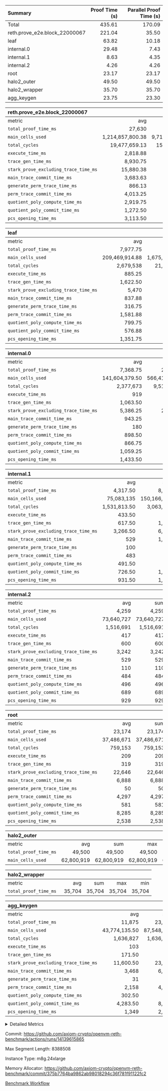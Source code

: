 | Summary | Proof Time (s) | Parallel Proof Time (s) |
|:---|---:|---:|
| Total |  435.61 |  170.09 |
| reth.prove_e2e.block_22000067 |  221.04 |  35.50 |
| leaf |  63.82 |  10.18 |
| internal.0 |  29.48 |  7.43 |
| internal.1 |  8.63 |  4.35 |
| internal.2 |  4.26 |  4.26 |
| root |  23.17 |  23.17 |
| halo2_outer |  49.50 |  49.50 |
| halo2_wrapper |  35.70 |  35.70 |
| agg_keygen |  23.75 |  23.30 |


| reth.prove_e2e.block_22000067 |||||
|:---|---:|---:|---:|---:|
|metric|avg|sum|max|min|
| `total_proof_time_ms ` |  27,630 |  221,040 |  35,502 |  12,673 |
| `main_cells_used     ` |  1,214,857,800.38 |  9,718,862,403 |  1,838,744,476 |  675,908,975 |
| `total_cycles        ` |  19,477,659.13 |  155,821,273 |  24,964,877 |  4,365,915 |
| `execute_time_ms     ` |  2,818.88 |  22,551 |  4,613 |  626 |
| `trace_gen_time_ms   ` |  8,930.75 |  71,446 |  11,684 |  4,262 |
| `stark_prove_excluding_trace_time_ms` |  15,880.38 |  127,043 |  24,039 |  7,785 |
| `main_trace_commit_time_ms` |  3,683.63 |  29,469 |  7,314 |  2,273 |
| `generate_perm_trace_time_ms` |  866.13 |  6,929 |  1,080 |  296 |
| `perm_trace_commit_time_ms` |  4,013.25 |  32,106 |  5,417 |  1,516 |
| `quotient_poly_compute_time_ms` |  2,919.75 |  23,358 |  5,708 |  1,750 |
| `quotient_poly_commit_time_ms` |  1,272.50 |  10,180 |  1,511 |  580 |
| `pcs_opening_time_ms ` |  3,113.50 |  24,908 |  3,641 |  1,361 |

| leaf |||||
|:---|---:|---:|---:|---:|
|metric|avg|sum|max|min|
| `total_proof_time_ms ` |  7,977.75 |  63,822 |  10,177 |  6,278 |
| `main_cells_used     ` |  209,469,914.88 |  1,675,759,319 |  278,523,377 |  156,790,398 |
| `total_cycles        ` |  2,679,538 |  21,436,304 |  3,458,820 |  2,040,240 |
| `execute_time_ms     ` |  885.25 |  7,082 |  1,103 |  724 |
| `trace_gen_time_ms   ` |  1,622.50 |  12,980 |  2,126 |  1,276 |
| `stark_prove_excluding_trace_time_ms` |  5,470 |  43,760 |  6,980 |  4,263 |
| `main_trace_commit_time_ms` |  837.88 |  6,703 |  1,056 |  660 |
| `generate_perm_trace_time_ms` |  316.75 |  2,534 |  413 |  235 |
| `perm_trace_commit_time_ms` |  1,581.88 |  12,655 |  2,024 |  1,214 |
| `quotient_poly_compute_time_ms` |  799.75 |  6,398 |  1,018 |  617 |
| `quotient_poly_commit_time_ms` |  576.88 |  4,615 |  747 |  459 |
| `pcs_opening_time_ms ` |  1,351.75 |  10,814 |  1,729 |  1,072 |

| internal.0 |||||
|:---|---:|---:|---:|---:|
|metric|avg|sum|max|min|
| `total_proof_time_ms ` |  7,368.75 |  29,475 |  7,428 |  7,290 |
| `main_cells_used     ` |  141,604,379.50 |  566,417,518 |  142,122,088 |  140,246,819 |
| `total_cycles        ` |  2,377,673 |  9,510,692 |  2,381,787 |  2,365,664 |
| `execute_time_ms     ` |  919 |  3,676 |  928 |  901 |
| `trace_gen_time_ms   ` |  1,063.50 |  4,254 |  1,069 |  1,055 |
| `stark_prove_excluding_trace_time_ms` |  5,386.25 |  21,545 |  5,431 |  5,323 |
| `main_trace_commit_time_ms` |  943.25 |  3,773 |  946 |  940 |
| `generate_perm_trace_time_ms` |  180 |  720 |  182 |  176 |
| `perm_trace_commit_time_ms` |  898.50 |  3,594 |  915 |  888 |
| `quotient_poly_compute_time_ms` |  866.75 |  3,467 |  872 |  862 |
| `quotient_poly_commit_time_ms` |  1,059.25 |  4,237 |  1,090 |  1,010 |
| `pcs_opening_time_ms ` |  1,433.50 |  5,734 |  1,439 |  1,428 |

| internal.1 |||||
|:---|---:|---:|---:|---:|
|metric|avg|sum|max|min|
| `total_proof_time_ms ` |  4,317.50 |  8,635 |  4,347 |  4,288 |
| `main_cells_used     ` |  75,083,135 |  150,166,270 |  75,083,523 |  75,082,747 |
| `total_cycles        ` |  1,531,813.50 |  3,063,627 |  1,531,840 |  1,531,787 |
| `execute_time_ms     ` |  433.50 |  867 |  435 |  432 |
| `trace_gen_time_ms   ` |  617.50 |  1,235 |  624 |  611 |
| `stark_prove_excluding_trace_time_ms` |  3,266.50 |  6,533 |  3,304 |  3,229 |
| `main_trace_commit_time_ms` |  529 |  1,058 |  531 |  527 |
| `generate_perm_trace_time_ms` |  100 |  200 |  103 |  97 |
| `perm_trace_commit_time_ms` |  483 |  966 |  483 |  483 |
| `quotient_poly_compute_time_ms` |  491.50 |  983 |  492 |  491 |
| `quotient_poly_commit_time_ms` |  726.50 |  1,453 |  761 |  692 |
| `pcs_opening_time_ms ` |  931.50 |  1,863 |  940 |  923 |

| internal.2 |||||
|:---|---:|---:|---:|---:|
|metric|avg|sum|max|min|
| `total_proof_time_ms ` |  4,259 |  4,259 |  4,259 |  4,259 |
| `main_cells_used     ` |  73,640,727 |  73,640,727 |  73,640,727 |  73,640,727 |
| `total_cycles        ` |  1,516,691 |  1,516,691 |  1,516,691 |  1,516,691 |
| `execute_time_ms     ` |  417 |  417 |  417 |  417 |
| `trace_gen_time_ms   ` |  600 |  600 |  600 |  600 |
| `stark_prove_excluding_trace_time_ms` |  3,242 |  3,242 |  3,242 |  3,242 |
| `main_trace_commit_time_ms` |  529 |  529 |  529 |  529 |
| `generate_perm_trace_time_ms` |  110 |  110 |  110 |  110 |
| `perm_trace_commit_time_ms` |  484 |  484 |  484 |  484 |
| `quotient_poly_compute_time_ms` |  496 |  496 |  496 |  496 |
| `quotient_poly_commit_time_ms` |  689 |  689 |  689 |  689 |
| `pcs_opening_time_ms ` |  929 |  929 |  929 |  929 |

| root |||||
|:---|---:|---:|---:|---:|
|metric|avg|sum|max|min|
| `total_proof_time_ms ` |  23,174 |  23,174 |  23,174 |  23,174 |
| `main_cells_used     ` |  37,486,671 |  37,486,671 |  37,486,671 |  37,486,671 |
| `total_cycles        ` |  759,153 |  759,153 |  759,153 |  759,153 |
| `execute_time_ms     ` |  209 |  209 |  209 |  209 |
| `trace_gen_time_ms   ` |  319 |  319 |  319 |  319 |
| `stark_prove_excluding_trace_time_ms` |  22,646 |  22,646 |  22,646 |  22,646 |
| `main_trace_commit_time_ms` |  6,888 |  6,888 |  6,888 |  6,888 |
| `generate_perm_trace_time_ms` |  50 |  50 |  50 |  50 |
| `perm_trace_commit_time_ms` |  4,297 |  4,297 |  4,297 |  4,297 |
| `quotient_poly_compute_time_ms` |  581 |  581 |  581 |  581 |
| `quotient_poly_commit_time_ms` |  8,285 |  8,285 |  8,285 |  8,285 |
| `pcs_opening_time_ms ` |  2,538 |  2,538 |  2,538 |  2,538 |

| halo2_outer |||||
|:---|---:|---:|---:|---:|
|metric|avg|sum|max|min|
| `total_proof_time_ms ` |  49,500 |  49,500 |  49,500 |  49,500 |
| `main_cells_used     ` |  62,800,919 |  62,800,919 |  62,800,919 |  62,800,919 |

| halo2_wrapper |||||
|:---|---:|---:|---:|---:|
|metric|avg|sum|max|min|
| `total_proof_time_ms ` |  35,704 |  35,704 |  35,704 |  35,704 |

| agg_keygen |||||
|:---|---:|---:|---:|---:|
|metric|avg|sum|max|min|
| `total_proof_time_ms ` |  11,875 |  23,750 |  23,302 |  448 |
| `main_cells_used     ` |  43,774,135.50 |  87,548,271 |  86,882,355 |  665,916 |
| `total_cycles        ` |  1,636,827 |  1,636,827 |  1,636,827 |  1,636,827 |
| `execute_time_ms     ` |  103 |  206 |  206 |  0 |
| `trace_gen_time_ms   ` |  171.50 |  343 |  315 |  28 |
| `stark_prove_excluding_trace_time_ms` |  11,600.50 |  23,201 |  22,781 |  420 |
| `main_trace_commit_time_ms` |  3,468 |  6,936 |  6,886 |  50 |
| `generate_perm_trace_time_ms` |  31 |  62 |  50 |  12 |
| `perm_trace_commit_time_ms` |  2,158 |  4,316 |  4,267 |  49 |
| `quotient_poly_compute_time_ms` |  302.50 |  605 |  575 |  30 |
| `quotient_poly_commit_time_ms` |  4,283.50 |  8,567 |  8,508 |  59 |
| `pcs_opening_time_ms ` |  1,349 |  2,698 |  2,482 |  216 |



<details>
<summary>Detailed Metrics</summary>

| air_name | block_number | quotient_deg | interactions | constraints |
| --- | --- | --- | --- | --- |
| AccessAdapterAir<16> | 22000067 | 2 | 5 | 12 | 
| AccessAdapterAir<2> | 22000067 | 2 | 5 | 12 | 
| AccessAdapterAir<32> | 22000067 | 2 | 5 | 12 | 
| AccessAdapterAir<4> | 22000067 | 2 | 5 | 12 | 
| AccessAdapterAir<8> | 22000067 | 2 | 5 | 12 | 
| BitwiseOperationLookupAir<8> | 22000067 | 2 | 2 | 4 | 
| KeccakVmAir | 22000067 | 2 | 321 | 4,513 | 
| MemoryMerkleAir<8> | 22000067 | 2 | 4 | 39 | 
| PersistentBoundaryAir<8> | 22000067 | 2 | 3 | 7 | 
| PhantomAir | 22000067 | 2 | 3 | 5 | 
| Poseidon2PeripheryAir<BabyBearParameters>, 1> | 22000067 | 2 | 1 | 286 | 
| ProgramAir | 22000067 | 1 | 1 | 4 | 
| RangeTupleCheckerAir<2> | 22000067 | 1 | 1 | 4 | 
| Rv32HintStoreAir | 22000067 | 2 | 18 | 28 | 
| Sha256VmAir | 22000067 | 2 | 50 | 663 | 
| VariableRangeCheckerAir | 22000067 | 1 | 1 | 4 | 
| VmAirWrapper<Rv32BaseAluAdapterAir, BaseAluCoreAir<4, 8> | 22000067 | 2 | 20 | 37 | 
| VmAirWrapper<Rv32BaseAluAdapterAir, LessThanCoreAir<4, 8> | 22000067 | 2 | 18 | 40 | 
| VmAirWrapper<Rv32BaseAluAdapterAir, ShiftCoreAir<4, 8> | 22000067 | 2 | 24 | 91 | 
| VmAirWrapper<Rv32BranchAdapterAir, BranchEqualCoreAir<4> | 22000067 | 2 | 11 | 20 | 
| VmAirWrapper<Rv32BranchAdapterAir, BranchLessThanCoreAir<4, 8> | 22000067 | 2 | 13 | 35 | 
| VmAirWrapper<Rv32CondRdWriteAdapterAir, Rv32JalLuiCoreAir> | 22000067 | 2 | 10 | 18 | 
| VmAirWrapper<Rv32HeapAdapterAir<2, 32, 32>, BaseAluCoreAir<32, 8> | 22000067 | 2 | 61 | 126 | 
| VmAirWrapper<Rv32HeapAdapterAir<2, 32, 32>, LessThanCoreAir<32, 8> | 22000067 | 2 | 31 | 129 | 
| VmAirWrapper<Rv32HeapAdapterAir<2, 32, 32>, MultiplicationCoreAir<32, 8> | 22000067 | 2 | 61 | 57 | 
| VmAirWrapper<Rv32HeapAdapterAir<2, 32, 32>, ShiftCoreAir<32, 8> | 22000067 | 2 | 79 | 2,161 | 
| VmAirWrapper<Rv32HeapBranchAdapterAir<2, 32>, BranchEqualCoreAir<32> | 22000067 | 2 | 20 | 55 | 
| VmAirWrapper<Rv32HeapBranchAdapterAir<2, 32>, BranchLessThanCoreAir<32, 8> | 22000067 | 2 | 22 | 126 | 
| VmAirWrapper<Rv32IsEqualModAdapterAir<2, 1, 32, 32>, ModularIsEqualCoreAir<32, 4, 8> | 22000067 | 2 | 25 | 225 | 
| VmAirWrapper<Rv32IsEqualModAdapterAir<2, 3, 16, 48>, ModularIsEqualCoreAir<48, 4, 8> | 22000067 | 2 | 41 | 333 | 
| VmAirWrapper<Rv32JalrAdapterAir, Rv32JalrCoreAir> | 22000067 | 2 | 16 | 20 | 
| VmAirWrapper<Rv32LoadStoreAdapterAir, LoadSignExtendCoreAir<4, 8> | 22000067 | 2 | 18 | 33 | 
| VmAirWrapper<Rv32LoadStoreAdapterAir, LoadStoreCoreAir<4> | 22000067 | 2 | 17 | 40 | 
| VmAirWrapper<Rv32MultAdapterAir, DivRemCoreAir<4, 8> | 22000067 | 2 | 25 | 84 | 
| VmAirWrapper<Rv32MultAdapterAir, MulHCoreAir<4, 8> | 22000067 | 2 | 24 | 31 | 
| VmAirWrapper<Rv32MultAdapterAir, MultiplicationCoreAir<4, 8> | 22000067 | 2 | 19 | 19 | 
| VmAirWrapper<Rv32RdWriteAdapterAir, Rv32AuipcCoreAir> | 22000067 | 2 | 12 | 14 | 
| VmAirWrapper<Rv32VecHeapAdapterAir<1, 2, 2, 32, 32>, FieldExpressionCoreAir> | 22000067 | 2 | 415 | 480 | 
| VmAirWrapper<Rv32VecHeapAdapterAir<1, 6, 6, 16, 16>, FieldExpressionCoreAir> | 22000067 | 2 | 832 | 921 | 
| VmAirWrapper<Rv32VecHeapAdapterAir<2, 1, 1, 32, 32>, FieldExpressionCoreAir> | 22000067 | 2 | 158 | 190 | 
| VmAirWrapper<Rv32VecHeapAdapterAir<2, 2, 2, 32, 32>, FieldExpressionCoreAir> | 22000067 | 2 | 428 | 457 | 
| VmAirWrapper<Rv32VecHeapAdapterAir<2, 3, 3, 16, 16>, FieldExpressionCoreAir> | 22000067 | 2 | 246 | 288 | 
| VmAirWrapper<Rv32VecHeapAdapterAir<2, 6, 6, 16, 16>, FieldExpressionCoreAir> | 22000067 | 2 | 668 | 701 | 
| VmConnectorAir | 22000067 | 2 | 5 | 11 | 

| block_number | execute_time_ms |
| --- | --- |
| 22000067 | 209 | 

| group | air_name | block_number | rows | quotient_deg | prep_cols | perm_cols | main_cols | interactions | constraints | cells |
| --- | --- | --- | --- | --- | --- | --- | --- | --- | --- | --- |
| agg_keygen | AccessAdapterAir<16> | 22000067 |  | 2 |  |  |  | 5 | 12 |  | 
| agg_keygen | AccessAdapterAir<2> | 22000067 | 524,288 | 8 |  | 16 | 11 | 5 | 12 | 14,155,776 | 
| agg_keygen | AccessAdapterAir<32> | 22000067 |  | 2 |  |  |  | 5 | 12 |  | 
| agg_keygen | AccessAdapterAir<4> | 22000067 | 262,144 | 8 |  | 16 | 13 | 5 | 12 | 7,602,176 | 
| agg_keygen | AccessAdapterAir<8> | 22000067 | 8,192 | 8 |  | 16 | 17 | 5 | 12 | 270,336 | 
| agg_keygen | BitwiseOperationLookupAir<8> | 22000067 |  | 2 |  |  |  | 2 | 4 |  | 
| agg_keygen | FriReducedOpeningAir | 22000067 | 524,288 | 8 |  | 84 | 27 | 39 | 71 | 58,195,968 | 
| agg_keygen | JalRangeCheckAir | 22000067 | 65,536 | 8 |  | 28 | 12 | 9 | 14 | 2,621,440 | 
| agg_keygen | MemoryMerkleAir<8> | 22000067 |  | 2 |  |  |  | 4 | 39 |  | 
| agg_keygen | NativePoseidon2Air<BabyBearParameters>, 1> | 22000067 | 65,536 | 8 |  | 312 | 398 | 136 | 572 | 46,530,560 | 
| agg_keygen | PersistentBoundaryAir<8> | 22000067 |  | 2 |  |  |  | 3 | 7 |  | 
| agg_keygen | PhantomAir | 22000067 | 32,768 | 4 |  | 12 | 6 | 3 | 5 | 589,824 | 
| agg_keygen | Poseidon2PeripheryAir<BabyBearParameters>, 1> | 22000067 |  | 2 |  |  |  | 1 | 286 |  | 
| agg_keygen | ProgramAir | 22000067 | 131,072 | 1 |  | 8 | 10 | 1 | 4 | 2,359,296 | 
| agg_keygen | RangeTupleCheckerAir<2> | 22000067 |  | 1 |  |  |  | 1 | 4 |  | 
| agg_keygen | Rv32HintStoreAir | 22000067 |  | 2 |  |  |  | 18 | 28 |  | 
| agg_keygen | VariableRangeCheckerAir | 22000067 | 262,144 | 1 | 2 | 8 | 1 | 1 | 4 | 2,359,296 | 
| agg_keygen | VmAirWrapper<AluNativeAdapterAir, FieldArithmeticCoreAir> | 22000067 | 1,048,576 | 8 |  | 36 | 29 | 15 | 27 | 68,157,440 | 
| agg_keygen | VmAirWrapper<BranchNativeAdapterAir, BranchEqualCoreAir<1> | 22000067 | 262,144 | 8 |  | 28 | 23 | 11 | 25 | 13,369,344 | 
| agg_keygen | VmAirWrapper<NativeAdapterAir<2, 0>, PublicValuesCoreAir> | 22000067 | 64 | 8 |  | 28 | 27 | 11 | 30 | 3,520 | 
| agg_keygen | VmAirWrapper<NativeLoadStoreAdapterAir<1>, NativeLoadStoreCoreAir<1> | 22000067 | 524,288 | 8 |  | 40 | 21 | 15 | 20 | 31,981,568 | 
| agg_keygen | VmAirWrapper<NativeLoadStoreAdapterAir<4>, NativeLoadStoreCoreAir<4> | 22000067 | 131,072 | 8 |  | 40 | 27 | 15 | 20 | 8,781,824 | 
| agg_keygen | VmAirWrapper<NativeVectorizedAdapterAir<4>, FieldExtensionCoreAir> | 22000067 | 131,072 | 8 |  | 36 | 38 | 15 | 27 | 9,699,328 | 
| agg_keygen | VmAirWrapper<Rv32BaseAluAdapterAir, BaseAluCoreAir<4, 8> | 22000067 |  | 2 |  |  |  | 20 | 37 |  | 
| agg_keygen | VmAirWrapper<Rv32BaseAluAdapterAir, LessThanCoreAir<4, 8> | 22000067 |  | 2 |  |  |  | 18 | 40 |  | 
| agg_keygen | VmAirWrapper<Rv32BaseAluAdapterAir, ShiftCoreAir<4, 8> | 22000067 |  | 2 |  |  |  | 24 | 91 |  | 
| agg_keygen | VmAirWrapper<Rv32BranchAdapterAir, BranchEqualCoreAir<4> | 22000067 |  | 2 |  |  |  | 11 | 20 |  | 
| agg_keygen | VmAirWrapper<Rv32BranchAdapterAir, BranchLessThanCoreAir<4, 8> | 22000067 |  | 2 |  |  |  | 13 | 35 |  | 
| agg_keygen | VmAirWrapper<Rv32CondRdWriteAdapterAir, Rv32JalLuiCoreAir> | 22000067 |  | 2 |  |  |  | 10 | 18 |  | 
| agg_keygen | VmAirWrapper<Rv32JalrAdapterAir, Rv32JalrCoreAir> | 22000067 |  | 2 |  |  |  | 16 | 20 |  | 
| agg_keygen | VmAirWrapper<Rv32LoadStoreAdapterAir, LoadSignExtendCoreAir<4, 8> | 22000067 |  | 2 |  |  |  | 18 | 33 |  | 
| agg_keygen | VmAirWrapper<Rv32LoadStoreAdapterAir, LoadStoreCoreAir<4> | 22000067 |  | 2 |  |  |  | 17 | 40 |  | 
| agg_keygen | VmAirWrapper<Rv32MultAdapterAir, DivRemCoreAir<4, 8> | 22000067 |  | 2 |  |  |  | 25 | 84 |  | 
| agg_keygen | VmAirWrapper<Rv32MultAdapterAir, MulHCoreAir<4, 8> | 22000067 |  | 2 |  |  |  | 24 | 31 |  | 
| agg_keygen | VmAirWrapper<Rv32MultAdapterAir, MultiplicationCoreAir<4, 8> | 22000067 |  | 2 |  |  |  | 19 | 19 |  | 
| agg_keygen | VmAirWrapper<Rv32RdWriteAdapterAir, Rv32AuipcCoreAir> | 22000067 |  | 2 |  |  |  | 12 | 14 |  | 
| agg_keygen | VmConnectorAir | 22000067 | 2 | 8 | 1 | 16 | 5 | 5 | 11 | 42 | 
| agg_keygen | VolatileBoundaryAir | 22000067 | 131,072 | 8 |  | 20 | 12 | 7 | 19 | 4,194,304 | 

| group | air_name | block_number | idx | rows | prep_cols | perm_cols | main_cols | cells |
| --- | --- | --- | --- | --- | --- | --- | --- | --- |
| internal.0 | AccessAdapterAir<2> | 22000067 | 0 | 524,288 |  | 12 | 11 | 12,058,624 | 
| internal.0 | AccessAdapterAir<2> | 22000067 | 1 | 524,288 |  | 12 | 11 | 12,058,624 | 
| internal.0 | AccessAdapterAir<2> | 22000067 | 2 | 524,288 |  | 12 | 11 | 12,058,624 | 
| internal.0 | AccessAdapterAir<2> | 22000067 | 3 | 524,288 |  | 12 | 11 | 12,058,624 | 
| internal.0 | AccessAdapterAir<4> | 22000067 | 0 | 262,144 |  | 12 | 13 | 6,553,600 | 
| internal.0 | AccessAdapterAir<4> | 22000067 | 1 | 262,144 |  | 12 | 13 | 6,553,600 | 
| internal.0 | AccessAdapterAir<4> | 22000067 | 2 | 262,144 |  | 12 | 13 | 6,553,600 | 
| internal.0 | AccessAdapterAir<4> | 22000067 | 3 | 262,144 |  | 12 | 13 | 6,553,600 | 
| internal.0 | AccessAdapterAir<8> | 22000067 | 0 | 8,192 |  | 12 | 17 | 237,568 | 
| internal.0 | AccessAdapterAir<8> | 22000067 | 1 | 8,192 |  | 12 | 17 | 237,568 | 
| internal.0 | AccessAdapterAir<8> | 22000067 | 2 | 8,192 |  | 12 | 17 | 237,568 | 
| internal.0 | AccessAdapterAir<8> | 22000067 | 3 | 8,192 |  | 12 | 17 | 237,568 | 
| internal.0 | FriReducedOpeningAir | 22000067 | 0 | 1,048,576 |  | 44 | 27 | 74,448,896 | 
| internal.0 | FriReducedOpeningAir | 22000067 | 1 | 1,048,576 |  | 44 | 27 | 74,448,896 | 
| internal.0 | FriReducedOpeningAir | 22000067 | 2 | 1,048,576 |  | 44 | 27 | 74,448,896 | 
| internal.0 | FriReducedOpeningAir | 22000067 | 3 | 1,048,576 |  | 44 | 27 | 74,448,896 | 
| internal.0 | JalRangeCheckAir | 22000067 | 0 | 131,072 |  | 16 | 12 | 3,670,016 | 
| internal.0 | JalRangeCheckAir | 22000067 | 1 | 131,072 |  | 16 | 12 | 3,670,016 | 
| internal.0 | JalRangeCheckAir | 22000067 | 2 | 131,072 |  | 16 | 12 | 3,670,016 | 
| internal.0 | JalRangeCheckAir | 22000067 | 3 | 131,072 |  | 16 | 12 | 3,670,016 | 
| internal.0 | NativePoseidon2Air<BabyBearParameters>, 1> | 22000067 | 0 | 131,072 |  | 160 | 398 | 73,138,176 | 
| internal.0 | NativePoseidon2Air<BabyBearParameters>, 1> | 22000067 | 1 | 131,072 |  | 160 | 398 | 73,138,176 | 
| internal.0 | NativePoseidon2Air<BabyBearParameters>, 1> | 22000067 | 2 | 131,072 |  | 160 | 398 | 73,138,176 | 
| internal.0 | NativePoseidon2Air<BabyBearParameters>, 1> | 22000067 | 3 | 131,072 |  | 160 | 398 | 73,138,176 | 
| internal.0 | PhantomAir | 22000067 | 0 | 65,536 |  | 8 | 6 | 917,504 | 
| internal.0 | PhantomAir | 22000067 | 1 | 65,536 |  | 8 | 6 | 917,504 | 
| internal.0 | PhantomAir | 22000067 | 2 | 65,536 |  | 8 | 6 | 917,504 | 
| internal.0 | PhantomAir | 22000067 | 3 | 32,768 |  | 8 | 6 | 458,752 | 
| internal.0 | ProgramAir | 22000067 | 0 | 131,072 |  | 8 | 10 | 2,359,296 | 
| internal.0 | ProgramAir | 22000067 | 1 | 131,072 |  | 8 | 10 | 2,359,296 | 
| internal.0 | ProgramAir | 22000067 | 2 | 131,072 |  | 8 | 10 | 2,359,296 | 
| internal.0 | ProgramAir | 22000067 | 3 | 131,072 |  | 8 | 10 | 2,359,296 | 
| internal.0 | VariableRangeCheckerAir | 22000067 | 0 | 262,144 | 2 | 8 | 1 | 2,359,296 | 
| internal.0 | VariableRangeCheckerAir | 22000067 | 1 | 262,144 | 2 | 8 | 1 | 2,359,296 | 
| internal.0 | VariableRangeCheckerAir | 22000067 | 2 | 262,144 | 2 | 8 | 1 | 2,359,296 | 
| internal.0 | VariableRangeCheckerAir | 22000067 | 3 | 262,144 | 2 | 8 | 1 | 2,359,296 | 
| internal.0 | VmAirWrapper<AluNativeAdapterAir, FieldArithmeticCoreAir> | 22000067 | 0 | 2,097,152 |  | 20 | 29 | 102,760,448 | 
| internal.0 | VmAirWrapper<AluNativeAdapterAir, FieldArithmeticCoreAir> | 22000067 | 1 | 2,097,152 |  | 20 | 29 | 102,760,448 | 
| internal.0 | VmAirWrapper<AluNativeAdapterAir, FieldArithmeticCoreAir> | 22000067 | 2 | 2,097,152 |  | 20 | 29 | 102,760,448 | 
| internal.0 | VmAirWrapper<AluNativeAdapterAir, FieldArithmeticCoreAir> | 22000067 | 3 | 2,097,152 |  | 20 | 29 | 102,760,448 | 
| internal.0 | VmAirWrapper<BranchNativeAdapterAir, BranchEqualCoreAir<1> | 22000067 | 0 | 262,144 |  | 16 | 23 | 10,223,616 | 
| internal.0 | VmAirWrapper<BranchNativeAdapterAir, BranchEqualCoreAir<1> | 22000067 | 1 | 262,144 |  | 16 | 23 | 10,223,616 | 
| internal.0 | VmAirWrapper<BranchNativeAdapterAir, BranchEqualCoreAir<1> | 22000067 | 2 | 262,144 |  | 16 | 23 | 10,223,616 | 
| internal.0 | VmAirWrapper<BranchNativeAdapterAir, BranchEqualCoreAir<1> | 22000067 | 3 | 262,144 |  | 16 | 23 | 10,223,616 | 
| internal.0 | VmAirWrapper<NativeAdapterAir<2, 0>, PublicValuesCoreAir> | 22000067 | 0 | 64 |  | 16 | 23 | 2,496 | 
| internal.0 | VmAirWrapper<NativeAdapterAir<2, 0>, PublicValuesCoreAir> | 22000067 | 1 | 64 |  | 16 | 23 | 2,496 | 
| internal.0 | VmAirWrapper<NativeAdapterAir<2, 0>, PublicValuesCoreAir> | 22000067 | 2 | 64 |  | 16 | 23 | 2,496 | 
| internal.0 | VmAirWrapper<NativeAdapterAir<2, 0>, PublicValuesCoreAir> | 22000067 | 3 | 64 |  | 16 | 23 | 2,496 | 
| internal.0 | VmAirWrapper<NativeLoadStoreAdapterAir<1>, NativeLoadStoreCoreAir<1> | 22000067 | 0 | 524,288 |  | 24 | 21 | 23,592,960 | 
| internal.0 | VmAirWrapper<NativeLoadStoreAdapterAir<1>, NativeLoadStoreCoreAir<1> | 22000067 | 1 | 524,288 |  | 24 | 21 | 23,592,960 | 
| internal.0 | VmAirWrapper<NativeLoadStoreAdapterAir<1>, NativeLoadStoreCoreAir<1> | 22000067 | 2 | 524,288 |  | 24 | 21 | 23,592,960 | 
| internal.0 | VmAirWrapper<NativeLoadStoreAdapterAir<1>, NativeLoadStoreCoreAir<1> | 22000067 | 3 | 524,288 |  | 24 | 21 | 23,592,960 | 
| internal.0 | VmAirWrapper<NativeLoadStoreAdapterAir<4>, NativeLoadStoreCoreAir<4> | 22000067 | 0 | 262,144 |  | 24 | 27 | 13,369,344 | 
| internal.0 | VmAirWrapper<NativeLoadStoreAdapterAir<4>, NativeLoadStoreCoreAir<4> | 22000067 | 1 | 262,144 |  | 24 | 27 | 13,369,344 | 
| internal.0 | VmAirWrapper<NativeLoadStoreAdapterAir<4>, NativeLoadStoreCoreAir<4> | 22000067 | 2 | 262,144 |  | 24 | 27 | 13,369,344 | 
| internal.0 | VmAirWrapper<NativeLoadStoreAdapterAir<4>, NativeLoadStoreCoreAir<4> | 22000067 | 3 | 262,144 |  | 24 | 27 | 13,369,344 | 
| internal.0 | VmAirWrapper<NativeVectorizedAdapterAir<4>, FieldExtensionCoreAir> | 22000067 | 0 | 262,144 |  | 20 | 38 | 15,204,352 | 
| internal.0 | VmAirWrapper<NativeVectorizedAdapterAir<4>, FieldExtensionCoreAir> | 22000067 | 1 | 262,144 |  | 20 | 38 | 15,204,352 | 
| internal.0 | VmAirWrapper<NativeVectorizedAdapterAir<4>, FieldExtensionCoreAir> | 22000067 | 2 | 262,144 |  | 20 | 38 | 15,204,352 | 
| internal.0 | VmAirWrapper<NativeVectorizedAdapterAir<4>, FieldExtensionCoreAir> | 22000067 | 3 | 262,144 |  | 20 | 38 | 15,204,352 | 
| internal.0 | VmConnectorAir | 22000067 | 0 | 2 | 1 | 12 | 5 | 34 | 
| internal.0 | VmConnectorAir | 22000067 | 1 | 2 | 1 | 12 | 5 | 34 | 
| internal.0 | VmConnectorAir | 22000067 | 2 | 2 | 1 | 12 | 5 | 34 | 
| internal.0 | VmConnectorAir | 22000067 | 3 | 2 | 1 | 12 | 5 | 34 | 
| internal.0 | VolatileBoundaryAir | 22000067 | 0 | 262,144 |  | 12 | 12 | 6,291,456 | 
| internal.0 | VolatileBoundaryAir | 22000067 | 1 | 262,144 |  | 12 | 12 | 6,291,456 | 
| internal.0 | VolatileBoundaryAir | 22000067 | 2 | 262,144 |  | 12 | 12 | 6,291,456 | 
| internal.0 | VolatileBoundaryAir | 22000067 | 3 | 262,144 |  | 12 | 12 | 6,291,456 | 
| internal.1 | AccessAdapterAir<2> | 22000067 | 4 | 524,288 |  | 12 | 11 | 12,058,624 | 
| internal.1 | AccessAdapterAir<2> | 22000067 | 5 | 524,288 |  | 12 | 11 | 12,058,624 | 
| internal.1 | AccessAdapterAir<4> | 22000067 | 4 | 262,144 |  | 12 | 13 | 6,553,600 | 
| internal.1 | AccessAdapterAir<4> | 22000067 | 5 | 262,144 |  | 12 | 13 | 6,553,600 | 
| internal.1 | AccessAdapterAir<8> | 22000067 | 4 | 8,192 |  | 12 | 17 | 237,568 | 
| internal.1 | AccessAdapterAir<8> | 22000067 | 5 | 8,192 |  | 12 | 17 | 237,568 | 
| internal.1 | FriReducedOpeningAir | 22000067 | 4 | 262,144 |  | 44 | 27 | 18,612,224 | 
| internal.1 | FriReducedOpeningAir | 22000067 | 5 | 262,144 |  | 44 | 27 | 18,612,224 | 
| internal.1 | JalRangeCheckAir | 22000067 | 4 | 65,536 |  | 16 | 12 | 1,835,008 | 
| internal.1 | JalRangeCheckAir | 22000067 | 5 | 65,536 |  | 16 | 12 | 1,835,008 | 
| internal.1 | NativePoseidon2Air<BabyBearParameters>, 1> | 22000067 | 4 | 65,536 |  | 160 | 398 | 36,569,088 | 
| internal.1 | NativePoseidon2Air<BabyBearParameters>, 1> | 22000067 | 5 | 65,536 |  | 160 | 398 | 36,569,088 | 
| internal.1 | PhantomAir | 22000067 | 4 | 16,384 |  | 8 | 6 | 229,376 | 
| internal.1 | PhantomAir | 22000067 | 5 | 16,384 |  | 8 | 6 | 229,376 | 
| internal.1 | ProgramAir | 22000067 | 4 | 131,072 |  | 8 | 10 | 2,359,296 | 
| internal.1 | ProgramAir | 22000067 | 5 | 131,072 |  | 8 | 10 | 2,359,296 | 
| internal.1 | VariableRangeCheckerAir | 22000067 | 4 | 262,144 | 2 | 8 | 1 | 2,359,296 | 
| internal.1 | VariableRangeCheckerAir | 22000067 | 5 | 262,144 | 2 | 8 | 1 | 2,359,296 | 
| internal.1 | VmAirWrapper<AluNativeAdapterAir, FieldArithmeticCoreAir> | 22000067 | 4 | 1,048,576 |  | 20 | 29 | 51,380,224 | 
| internal.1 | VmAirWrapper<AluNativeAdapterAir, FieldArithmeticCoreAir> | 22000067 | 5 | 1,048,576 |  | 20 | 29 | 51,380,224 | 
| internal.1 | VmAirWrapper<BranchNativeAdapterAir, BranchEqualCoreAir<1> | 22000067 | 4 | 262,144 |  | 16 | 23 | 10,223,616 | 
| internal.1 | VmAirWrapper<BranchNativeAdapterAir, BranchEqualCoreAir<1> | 22000067 | 5 | 262,144 |  | 16 | 23 | 10,223,616 | 
| internal.1 | VmAirWrapper<NativeAdapterAir<2, 0>, PublicValuesCoreAir> | 22000067 | 4 | 64 |  | 16 | 23 | 2,496 | 
| internal.1 | VmAirWrapper<NativeAdapterAir<2, 0>, PublicValuesCoreAir> | 22000067 | 5 | 64 |  | 16 | 23 | 2,496 | 
| internal.1 | VmAirWrapper<NativeLoadStoreAdapterAir<1>, NativeLoadStoreCoreAir<1> | 22000067 | 4 | 524,288 |  | 24 | 21 | 23,592,960 | 
| internal.1 | VmAirWrapper<NativeLoadStoreAdapterAir<1>, NativeLoadStoreCoreAir<1> | 22000067 | 5 | 524,288 |  | 24 | 21 | 23,592,960 | 
| internal.1 | VmAirWrapper<NativeLoadStoreAdapterAir<4>, NativeLoadStoreCoreAir<4> | 22000067 | 4 | 131,072 |  | 24 | 27 | 6,684,672 | 
| internal.1 | VmAirWrapper<NativeLoadStoreAdapterAir<4>, NativeLoadStoreCoreAir<4> | 22000067 | 5 | 131,072 |  | 24 | 27 | 6,684,672 | 
| internal.1 | VmAirWrapper<NativeVectorizedAdapterAir<4>, FieldExtensionCoreAir> | 22000067 | 4 | 131,072 |  | 20 | 38 | 7,602,176 | 
| internal.1 | VmAirWrapper<NativeVectorizedAdapterAir<4>, FieldExtensionCoreAir> | 22000067 | 5 | 131,072 |  | 20 | 38 | 7,602,176 | 
| internal.1 | VmConnectorAir | 22000067 | 4 | 2 | 1 | 12 | 5 | 34 | 
| internal.1 | VmConnectorAir | 22000067 | 5 | 2 | 1 | 12 | 5 | 34 | 
| internal.1 | VolatileBoundaryAir | 22000067 | 4 | 131,072 |  | 12 | 12 | 3,145,728 | 
| internal.1 | VolatileBoundaryAir | 22000067 | 5 | 131,072 |  | 12 | 12 | 3,145,728 | 
| internal.2 | AccessAdapterAir<2> | 22000067 | 6 | 524,288 |  | 12 | 11 | 12,058,624 | 
| internal.2 | AccessAdapterAir<4> | 22000067 | 6 | 262,144 |  | 12 | 13 | 6,553,600 | 
| internal.2 | AccessAdapterAir<8> | 22000067 | 6 | 8,192 |  | 12 | 17 | 237,568 | 
| internal.2 | FriReducedOpeningAir | 22000067 | 6 | 262,144 |  | 44 | 27 | 18,612,224 | 
| internal.2 | JalRangeCheckAir | 22000067 | 6 | 65,536 |  | 16 | 12 | 1,835,008 | 
| internal.2 | NativePoseidon2Air<BabyBearParameters>, 1> | 22000067 | 6 | 65,536 |  | 160 | 398 | 36,569,088 | 
| internal.2 | PhantomAir | 22000067 | 6 | 16,384 |  | 8 | 6 | 229,376 | 
| internal.2 | ProgramAir | 22000067 | 6 | 131,072 |  | 8 | 10 | 2,359,296 | 
| internal.2 | VariableRangeCheckerAir | 22000067 | 6 | 262,144 | 2 | 8 | 1 | 2,359,296 | 
| internal.2 | VmAirWrapper<AluNativeAdapterAir, FieldArithmeticCoreAir> | 22000067 | 6 | 1,048,576 |  | 20 | 29 | 51,380,224 | 
| internal.2 | VmAirWrapper<BranchNativeAdapterAir, BranchEqualCoreAir<1> | 22000067 | 6 | 262,144 |  | 16 | 23 | 10,223,616 | 
| internal.2 | VmAirWrapper<NativeAdapterAir<2, 0>, PublicValuesCoreAir> | 22000067 | 6 | 64 |  | 16 | 23 | 2,496 | 
| internal.2 | VmAirWrapper<NativeLoadStoreAdapterAir<1>, NativeLoadStoreCoreAir<1> | 22000067 | 6 | 524,288 |  | 24 | 21 | 23,592,960 | 
| internal.2 | VmAirWrapper<NativeLoadStoreAdapterAir<4>, NativeLoadStoreCoreAir<4> | 22000067 | 6 | 131,072 |  | 24 | 27 | 6,684,672 | 
| internal.2 | VmAirWrapper<NativeVectorizedAdapterAir<4>, FieldExtensionCoreAir> | 22000067 | 6 | 131,072 |  | 20 | 38 | 7,602,176 | 
| internal.2 | VmConnectorAir | 22000067 | 6 | 2 | 1 | 12 | 5 | 34 | 
| internal.2 | VolatileBoundaryAir | 22000067 | 6 | 131,072 |  | 12 | 12 | 3,145,728 | 
| leaf | AccessAdapterAir<2> | 22000067 | 0 | 1,048,576 |  | 16 | 11 | 28,311,552 | 
| leaf | AccessAdapterAir<2> | 22000067 | 1 | 1,048,576 |  | 16 | 11 | 28,311,552 | 
| leaf | AccessAdapterAir<2> | 22000067 | 2 | 1,048,576 |  | 16 | 11 | 28,311,552 | 
| leaf | AccessAdapterAir<2> | 22000067 | 3 | 2,097,152 |  | 16 | 11 | 56,623,104 | 
| leaf | AccessAdapterAir<2> | 22000067 | 4 | 2,097,152 |  | 16 | 11 | 56,623,104 | 
| leaf | AccessAdapterAir<2> | 22000067 | 5 | 1,048,576 |  | 16 | 11 | 28,311,552 | 
| leaf | AccessAdapterAir<2> | 22000067 | 6 | 1,048,576 |  | 16 | 11 | 28,311,552 | 
| leaf | AccessAdapterAir<2> | 22000067 | 7 | 1,048,576 |  | 16 | 11 | 28,311,552 | 
| leaf | AccessAdapterAir<4> | 22000067 | 0 | 524,288 |  | 16 | 13 | 15,204,352 | 
| leaf | AccessAdapterAir<4> | 22000067 | 1 | 524,288 |  | 16 | 13 | 15,204,352 | 
| leaf | AccessAdapterAir<4> | 22000067 | 2 | 524,288 |  | 16 | 13 | 15,204,352 | 
| leaf | AccessAdapterAir<4> | 22000067 | 3 | 1,048,576 |  | 16 | 13 | 30,408,704 | 
| leaf | AccessAdapterAir<4> | 22000067 | 4 | 1,048,576 |  | 16 | 13 | 30,408,704 | 
| leaf | AccessAdapterAir<4> | 22000067 | 5 | 524,288 |  | 16 | 13 | 15,204,352 | 
| leaf | AccessAdapterAir<4> | 22000067 | 6 | 524,288 |  | 16 | 13 | 15,204,352 | 
| leaf | AccessAdapterAir<4> | 22000067 | 7 | 524,288 |  | 16 | 13 | 15,204,352 | 
| leaf | AccessAdapterAir<8> | 22000067 | 0 | 32,768 |  | 16 | 17 | 1,081,344 | 
| leaf | AccessAdapterAir<8> | 22000067 | 1 | 16,384 |  | 16 | 17 | 540,672 | 
| leaf | AccessAdapterAir<8> | 22000067 | 2 | 16,384 |  | 16 | 17 | 540,672 | 
| leaf | AccessAdapterAir<8> | 22000067 | 3 | 32,768 |  | 16 | 17 | 1,081,344 | 
| leaf | AccessAdapterAir<8> | 22000067 | 4 | 32,768 |  | 16 | 17 | 1,081,344 | 
| leaf | AccessAdapterAir<8> | 22000067 | 5 | 16,384 |  | 16 | 17 | 540,672 | 
| leaf | AccessAdapterAir<8> | 22000067 | 6 | 16,384 |  | 16 | 17 | 540,672 | 
| leaf | AccessAdapterAir<8> | 22000067 | 7 | 16,384 |  | 16 | 17 | 540,672 | 
| leaf | FriReducedOpeningAir | 22000067 | 0 | 4,194,304 |  | 84 | 27 | 465,567,744 | 
| leaf | FriReducedOpeningAir | 22000067 | 1 | 2,097,152 |  | 84 | 27 | 232,783,872 | 
| leaf | FriReducedOpeningAir | 22000067 | 2 | 2,097,152 |  | 84 | 27 | 232,783,872 | 
| leaf | FriReducedOpeningAir | 22000067 | 3 | 4,194,304 |  | 84 | 27 | 465,567,744 | 
| leaf | FriReducedOpeningAir | 22000067 | 4 | 4,194,304 |  | 84 | 27 | 465,567,744 | 
| leaf | FriReducedOpeningAir | 22000067 | 5 | 2,097,152 |  | 84 | 27 | 232,783,872 | 
| leaf | FriReducedOpeningAir | 22000067 | 6 | 2,097,152 |  | 84 | 27 | 232,783,872 | 
| leaf | FriReducedOpeningAir | 22000067 | 7 | 2,097,152 |  | 84 | 27 | 232,783,872 | 
| leaf | JalRangeCheckAir | 22000067 | 0 | 65,536 |  | 28 | 12 | 2,621,440 | 
| leaf | JalRangeCheckAir | 22000067 | 1 | 65,536 |  | 28 | 12 | 2,621,440 | 
| leaf | JalRangeCheckAir | 22000067 | 2 | 65,536 |  | 28 | 12 | 2,621,440 | 
| leaf | JalRangeCheckAir | 22000067 | 3 | 65,536 |  | 28 | 12 | 2,621,440 | 
| leaf | JalRangeCheckAir | 22000067 | 4 | 65,536 |  | 28 | 12 | 2,621,440 | 
| leaf | JalRangeCheckAir | 22000067 | 5 | 65,536 |  | 28 | 12 | 2,621,440 | 
| leaf | JalRangeCheckAir | 22000067 | 6 | 65,536 |  | 28 | 12 | 2,621,440 | 
| leaf | JalRangeCheckAir | 22000067 | 7 | 65,536 |  | 28 | 12 | 2,621,440 | 
| leaf | NativePoseidon2Air<BabyBearParameters>, 1> | 22000067 | 0 | 262,144 |  | 312 | 398 | 186,122,240 | 
| leaf | NativePoseidon2Air<BabyBearParameters>, 1> | 22000067 | 1 | 262,144 |  | 312 | 398 | 186,122,240 | 
| leaf | NativePoseidon2Air<BabyBearParameters>, 1> | 22000067 | 2 | 262,144 |  | 312 | 398 | 186,122,240 | 
| leaf | NativePoseidon2Air<BabyBearParameters>, 1> | 22000067 | 3 | 262,144 |  | 312 | 398 | 186,122,240 | 
| leaf | NativePoseidon2Air<BabyBearParameters>, 1> | 22000067 | 4 | 262,144 |  | 312 | 398 | 186,122,240 | 
| leaf | NativePoseidon2Air<BabyBearParameters>, 1> | 22000067 | 5 | 262,144 |  | 312 | 398 | 186,122,240 | 
| leaf | NativePoseidon2Air<BabyBearParameters>, 1> | 22000067 | 6 | 262,144 |  | 312 | 398 | 186,122,240 | 
| leaf | NativePoseidon2Air<BabyBearParameters>, 1> | 22000067 | 7 | 262,144 |  | 312 | 398 | 186,122,240 | 
| leaf | PhantomAir | 22000067 | 0 | 32,768 |  | 12 | 6 | 589,824 | 
| leaf | PhantomAir | 22000067 | 1 | 32,768 |  | 12 | 6 | 589,824 | 
| leaf | PhantomAir | 22000067 | 2 | 32,768 |  | 12 | 6 | 589,824 | 
| leaf | PhantomAir | 22000067 | 3 | 32,768 |  | 12 | 6 | 589,824 | 
| leaf | PhantomAir | 22000067 | 4 | 32,768 |  | 12 | 6 | 589,824 | 
| leaf | PhantomAir | 22000067 | 5 | 32,768 |  | 12 | 6 | 589,824 | 
| leaf | PhantomAir | 22000067 | 6 | 32,768 |  | 12 | 6 | 589,824 | 
| leaf | PhantomAir | 22000067 | 7 | 32,768 |  | 12 | 6 | 589,824 | 
| leaf | ProgramAir | 22000067 | 0 | 2,097,152 |  | 8 | 10 | 37,748,736 | 
| leaf | ProgramAir | 22000067 | 1 | 2,097,152 |  | 8 | 10 | 37,748,736 | 
| leaf | ProgramAir | 22000067 | 2 | 2,097,152 |  | 8 | 10 | 37,748,736 | 
| leaf | ProgramAir | 22000067 | 3 | 2,097,152 |  | 8 | 10 | 37,748,736 | 
| leaf | ProgramAir | 22000067 | 4 | 2,097,152 |  | 8 | 10 | 37,748,736 | 
| leaf | ProgramAir | 22000067 | 5 | 2,097,152 |  | 8 | 10 | 37,748,736 | 
| leaf | ProgramAir | 22000067 | 6 | 2,097,152 |  | 8 | 10 | 37,748,736 | 
| leaf | ProgramAir | 22000067 | 7 | 2,097,152 |  | 8 | 10 | 37,748,736 | 
| leaf | VariableRangeCheckerAir | 22000067 | 0 | 262,144 | 2 | 8 | 1 | 2,359,296 | 
| leaf | VariableRangeCheckerAir | 22000067 | 1 | 262,144 | 2 | 8 | 1 | 2,359,296 | 
| leaf | VariableRangeCheckerAir | 22000067 | 2 | 262,144 | 2 | 8 | 1 | 2,359,296 | 
| leaf | VariableRangeCheckerAir | 22000067 | 3 | 262,144 | 2 | 8 | 1 | 2,359,296 | 
| leaf | VariableRangeCheckerAir | 22000067 | 4 | 262,144 | 2 | 8 | 1 | 2,359,296 | 
| leaf | VariableRangeCheckerAir | 22000067 | 5 | 262,144 | 2 | 8 | 1 | 2,359,296 | 
| leaf | VariableRangeCheckerAir | 22000067 | 6 | 262,144 | 2 | 8 | 1 | 2,359,296 | 
| leaf | VariableRangeCheckerAir | 22000067 | 7 | 262,144 | 2 | 8 | 1 | 2,359,296 | 
| leaf | VmAirWrapper<AluNativeAdapterAir, FieldArithmeticCoreAir> | 22000067 | 0 | 2,097,152 |  | 36 | 29 | 136,314,880 | 
| leaf | VmAirWrapper<AluNativeAdapterAir, FieldArithmeticCoreAir> | 22000067 | 1 | 1,048,576 |  | 36 | 29 | 68,157,440 | 
| leaf | VmAirWrapper<AluNativeAdapterAir, FieldArithmeticCoreAir> | 22000067 | 2 | 2,097,152 |  | 36 | 29 | 136,314,880 | 
| leaf | VmAirWrapper<AluNativeAdapterAir, FieldArithmeticCoreAir> | 22000067 | 3 | 2,097,152 |  | 36 | 29 | 136,314,880 | 
| leaf | VmAirWrapper<AluNativeAdapterAir, FieldArithmeticCoreAir> | 22000067 | 4 | 2,097,152 |  | 36 | 29 | 136,314,880 | 
| leaf | VmAirWrapper<AluNativeAdapterAir, FieldArithmeticCoreAir> | 22000067 | 5 | 2,097,152 |  | 36 | 29 | 136,314,880 | 
| leaf | VmAirWrapper<AluNativeAdapterAir, FieldArithmeticCoreAir> | 22000067 | 6 | 2,097,152 |  | 36 | 29 | 136,314,880 | 
| leaf | VmAirWrapper<AluNativeAdapterAir, FieldArithmeticCoreAir> | 22000067 | 7 | 2,097,152 |  | 36 | 29 | 136,314,880 | 
| leaf | VmAirWrapper<BranchNativeAdapterAir, BranchEqualCoreAir<1> | 22000067 | 0 | 524,288 |  | 28 | 23 | 26,738,688 | 
| leaf | VmAirWrapper<BranchNativeAdapterAir, BranchEqualCoreAir<1> | 22000067 | 1 | 262,144 |  | 28 | 23 | 13,369,344 | 
| leaf | VmAirWrapper<BranchNativeAdapterAir, BranchEqualCoreAir<1> | 22000067 | 2 | 262,144 |  | 28 | 23 | 13,369,344 | 
| leaf | VmAirWrapper<BranchNativeAdapterAir, BranchEqualCoreAir<1> | 22000067 | 3 | 524,288 |  | 28 | 23 | 26,738,688 | 
| leaf | VmAirWrapper<BranchNativeAdapterAir, BranchEqualCoreAir<1> | 22000067 | 4 | 524,288 |  | 28 | 23 | 26,738,688 | 
| leaf | VmAirWrapper<BranchNativeAdapterAir, BranchEqualCoreAir<1> | 22000067 | 5 | 524,288 |  | 28 | 23 | 26,738,688 | 
| leaf | VmAirWrapper<BranchNativeAdapterAir, BranchEqualCoreAir<1> | 22000067 | 6 | 524,288 |  | 28 | 23 | 26,738,688 | 
| leaf | VmAirWrapper<BranchNativeAdapterAir, BranchEqualCoreAir<1> | 22000067 | 7 | 262,144 |  | 28 | 23 | 13,369,344 | 
| leaf | VmAirWrapper<NativeAdapterAir<2, 0>, PublicValuesCoreAir> | 22000067 | 0 | 64 |  | 28 | 27 | 3,520 | 
| leaf | VmAirWrapper<NativeAdapterAir<2, 0>, PublicValuesCoreAir> | 22000067 | 1 | 64 |  | 28 | 27 | 3,520 | 
| leaf | VmAirWrapper<NativeAdapterAir<2, 0>, PublicValuesCoreAir> | 22000067 | 2 | 64 |  | 28 | 27 | 3,520 | 
| leaf | VmAirWrapper<NativeAdapterAir<2, 0>, PublicValuesCoreAir> | 22000067 | 3 | 64 |  | 28 | 27 | 3,520 | 
| leaf | VmAirWrapper<NativeAdapterAir<2, 0>, PublicValuesCoreAir> | 22000067 | 4 | 64 |  | 28 | 27 | 3,520 | 
| leaf | VmAirWrapper<NativeAdapterAir<2, 0>, PublicValuesCoreAir> | 22000067 | 5 | 64 |  | 28 | 27 | 3,520 | 
| leaf | VmAirWrapper<NativeAdapterAir<2, 0>, PublicValuesCoreAir> | 22000067 | 6 | 64 |  | 28 | 27 | 3,520 | 
| leaf | VmAirWrapper<NativeAdapterAir<2, 0>, PublicValuesCoreAir> | 22000067 | 7 | 64 |  | 28 | 27 | 3,520 | 
| leaf | VmAirWrapper<NativeLoadStoreAdapterAir<1>, NativeLoadStoreCoreAir<1> | 22000067 | 0 | 1,048,576 |  | 40 | 21 | 63,963,136 | 
| leaf | VmAirWrapper<NativeLoadStoreAdapterAir<1>, NativeLoadStoreCoreAir<1> | 22000067 | 1 | 524,288 |  | 40 | 21 | 31,981,568 | 
| leaf | VmAirWrapper<NativeLoadStoreAdapterAir<1>, NativeLoadStoreCoreAir<1> | 22000067 | 2 | 524,288 |  | 40 | 21 | 31,981,568 | 
| leaf | VmAirWrapper<NativeLoadStoreAdapterAir<1>, NativeLoadStoreCoreAir<1> | 22000067 | 3 | 1,048,576 |  | 40 | 21 | 63,963,136 | 
| leaf | VmAirWrapper<NativeLoadStoreAdapterAir<1>, NativeLoadStoreCoreAir<1> | 22000067 | 4 | 1,048,576 |  | 40 | 21 | 63,963,136 | 
| leaf | VmAirWrapper<NativeLoadStoreAdapterAir<1>, NativeLoadStoreCoreAir<1> | 22000067 | 5 | 1,048,576 |  | 40 | 21 | 63,963,136 | 
| leaf | VmAirWrapper<NativeLoadStoreAdapterAir<1>, NativeLoadStoreCoreAir<1> | 22000067 | 6 | 1,048,576 |  | 40 | 21 | 63,963,136 | 
| leaf | VmAirWrapper<NativeLoadStoreAdapterAir<1>, NativeLoadStoreCoreAir<1> | 22000067 | 7 | 524,288 |  | 40 | 21 | 31,981,568 | 
| leaf | VmAirWrapper<NativeLoadStoreAdapterAir<4>, NativeLoadStoreCoreAir<4> | 22000067 | 0 | 262,144 |  | 40 | 27 | 17,563,648 | 
| leaf | VmAirWrapper<NativeLoadStoreAdapterAir<4>, NativeLoadStoreCoreAir<4> | 22000067 | 1 | 131,072 |  | 40 | 27 | 8,781,824 | 
| leaf | VmAirWrapper<NativeLoadStoreAdapterAir<4>, NativeLoadStoreCoreAir<4> | 22000067 | 2 | 131,072 |  | 40 | 27 | 8,781,824 | 
| leaf | VmAirWrapper<NativeLoadStoreAdapterAir<4>, NativeLoadStoreCoreAir<4> | 22000067 | 3 | 262,144 |  | 40 | 27 | 17,563,648 | 
| leaf | VmAirWrapper<NativeLoadStoreAdapterAir<4>, NativeLoadStoreCoreAir<4> | 22000067 | 4 | 262,144 |  | 40 | 27 | 17,563,648 | 
| leaf | VmAirWrapper<NativeLoadStoreAdapterAir<4>, NativeLoadStoreCoreAir<4> | 22000067 | 5 | 262,144 |  | 40 | 27 | 17,563,648 | 
| leaf | VmAirWrapper<NativeLoadStoreAdapterAir<4>, NativeLoadStoreCoreAir<4> | 22000067 | 6 | 262,144 |  | 40 | 27 | 17,563,648 | 
| leaf | VmAirWrapper<NativeLoadStoreAdapterAir<4>, NativeLoadStoreCoreAir<4> | 22000067 | 7 | 131,072 |  | 40 | 27 | 8,781,824 | 
| leaf | VmAirWrapper<NativeVectorizedAdapterAir<4>, FieldExtensionCoreAir> | 22000067 | 0 | 262,144 |  | 36 | 38 | 19,398,656 | 
| leaf | VmAirWrapper<NativeVectorizedAdapterAir<4>, FieldExtensionCoreAir> | 22000067 | 1 | 262,144 |  | 36 | 38 | 19,398,656 | 
| leaf | VmAirWrapper<NativeVectorizedAdapterAir<4>, FieldExtensionCoreAir> | 22000067 | 2 | 262,144 |  | 36 | 38 | 19,398,656 | 
| leaf | VmAirWrapper<NativeVectorizedAdapterAir<4>, FieldExtensionCoreAir> | 22000067 | 3 | 524,288 |  | 36 | 38 | 38,797,312 | 
| leaf | VmAirWrapper<NativeVectorizedAdapterAir<4>, FieldExtensionCoreAir> | 22000067 | 4 | 524,288 |  | 36 | 38 | 38,797,312 | 
| leaf | VmAirWrapper<NativeVectorizedAdapterAir<4>, FieldExtensionCoreAir> | 22000067 | 5 | 262,144 |  | 36 | 38 | 19,398,656 | 
| leaf | VmAirWrapper<NativeVectorizedAdapterAir<4>, FieldExtensionCoreAir> | 22000067 | 6 | 262,144 |  | 36 | 38 | 19,398,656 | 
| leaf | VmAirWrapper<NativeVectorizedAdapterAir<4>, FieldExtensionCoreAir> | 22000067 | 7 | 262,144 |  | 36 | 38 | 19,398,656 | 
| leaf | VmConnectorAir | 22000067 | 0 | 2 | 1 | 16 | 5 | 42 | 
| leaf | VmConnectorAir | 22000067 | 1 | 2 | 1 | 16 | 5 | 42 | 
| leaf | VmConnectorAir | 22000067 | 2 | 2 | 1 | 16 | 5 | 42 | 
| leaf | VmConnectorAir | 22000067 | 3 | 2 | 1 | 16 | 5 | 42 | 
| leaf | VmConnectorAir | 22000067 | 4 | 2 | 1 | 16 | 5 | 42 | 
| leaf | VmConnectorAir | 22000067 | 5 | 2 | 1 | 16 | 5 | 42 | 
| leaf | VmConnectorAir | 22000067 | 6 | 2 | 1 | 16 | 5 | 42 | 
| leaf | VmConnectorAir | 22000067 | 7 | 2 | 1 | 16 | 5 | 42 | 
| leaf | VolatileBoundaryAir | 22000067 | 0 | 1,048,576 |  | 20 | 12 | 33,554,432 | 
| leaf | VolatileBoundaryAir | 22000067 | 1 | 524,288 |  | 20 | 12 | 16,777,216 | 
| leaf | VolatileBoundaryAir | 22000067 | 2 | 524,288 |  | 20 | 12 | 16,777,216 | 
| leaf | VolatileBoundaryAir | 22000067 | 3 | 1,048,576 |  | 20 | 12 | 33,554,432 | 
| leaf | VolatileBoundaryAir | 22000067 | 4 | 1,048,576 |  | 20 | 12 | 33,554,432 | 
| leaf | VolatileBoundaryAir | 22000067 | 5 | 524,288 |  | 20 | 12 | 16,777,216 | 
| leaf | VolatileBoundaryAir | 22000067 | 6 | 524,288 |  | 20 | 12 | 16,777,216 | 
| leaf | VolatileBoundaryAir | 22000067 | 7 | 524,288 |  | 20 | 12 | 16,777,216 | 
| root | AccessAdapterAir<2> | 22000067 | 0 | 262,144 |  | 8 | 11 | 4,980,736 | 
| root | AccessAdapterAir<4> | 22000067 | 0 | 131,072 |  | 8 | 13 | 2,752,512 | 
| root | AccessAdapterAir<8> | 22000067 | 0 | 4,096 |  | 8 | 17 | 102,400 | 
| root | FriReducedOpeningAir | 22000067 | 0 | 131,072 |  | 24 | 27 | 6,684,672 | 
| root | JalRangeCheckAir | 22000067 | 0 | 32,768 |  | 12 | 12 | 786,432 | 
| root | NativePoseidon2Air<BabyBearParameters>, 1> | 22000067 | 0 | 32,768 |  | 84 | 398 | 15,794,176 | 
| root | PhantomAir | 22000067 | 0 | 8,192 |  | 8 | 6 | 114,688 | 
| root | ProgramAir | 22000067 | 0 | 131,072 |  | 8 | 10 | 2,359,296 | 
| root | VariableRangeCheckerAir | 22000067 | 0 | 262,144 | 2 | 8 | 1 | 2,359,296 | 
| root | VmAirWrapper<AluNativeAdapterAir, FieldArithmeticCoreAir> | 22000067 | 0 | 524,288 |  | 12 | 29 | 21,495,808 | 
| root | VmAirWrapper<BranchNativeAdapterAir, BranchEqualCoreAir<1> | 22000067 | 0 | 131,072 |  | 12 | 23 | 4,587,520 | 
| root | VmAirWrapper<NativeAdapterAir<2, 0>, PublicValuesCoreAir> | 22000067 | 0 | 64 |  | 12 | 22 | 2,176 | 
| root | VmAirWrapper<NativeLoadStoreAdapterAir<1>, NativeLoadStoreCoreAir<1> | 22000067 | 0 | 262,144 |  | 16 | 21 | 9,699,328 | 
| root | VmAirWrapper<NativeLoadStoreAdapterAir<4>, NativeLoadStoreCoreAir<4> | 22000067 | 0 | 65,536 |  | 16 | 27 | 2,818,048 | 
| root | VmAirWrapper<NativeVectorizedAdapterAir<4>, FieldExtensionCoreAir> | 22000067 | 0 | 65,536 |  | 12 | 38 | 3,276,800 | 
| root | VmConnectorAir | 22000067 | 0 | 2 | 1 | 8 | 5 | 26 | 
| root | VolatileBoundaryAir | 22000067 | 0 | 131,072 |  | 8 | 12 | 2,621,440 | 

| group | air_name | block_number | segment | rows | prep_cols | perm_cols | main_cols | cells |
| --- | --- | --- | --- | --- | --- | --- | --- | --- |
| agg_keygen | AccessAdapterAir<16> | 22000067 | 0 | 1 |  | 16 | 25 | 41 | 
| agg_keygen | AccessAdapterAir<2> | 22000067 | 0 | 1 |  | 16 | 11 | 27 | 
| agg_keygen | AccessAdapterAir<32> | 22000067 | 0 | 1 |  | 16 | 41 | 57 | 
| agg_keygen | AccessAdapterAir<4> | 22000067 | 0 | 1 |  | 16 | 13 | 29 | 
| agg_keygen | AccessAdapterAir<8> | 22000067 | 0 | 1 |  | 16 | 17 | 33 | 
| agg_keygen | BitwiseOperationLookupAir<8> | 22000067 | 0 | 65,536 | 3 | 8 | 2 | 655,360 | 
| agg_keygen | MemoryMerkleAir<8> | 22000067 | 0 | 64 |  | 16 | 32 | 3,072 | 
| agg_keygen | PersistentBoundaryAir<8> | 22000067 | 0 | 1 |  | 12 | 20 | 32 | 
| agg_keygen | PhantomAir | 22000067 | 0 | 1 |  | 12 | 6 | 18 | 
| agg_keygen | Poseidon2PeripheryAir<BabyBearParameters>, 1> | 22000067 | 0 | 32 |  | 8 | 300 | 9,856 | 
| agg_keygen | ProgramAir | 22000067 | 0 | 1 |  | 8 | 10 | 18 | 
| agg_keygen | RangeTupleCheckerAir<2> | 22000067 | 0 | 524,288 | 2 | 8 | 1 | 4,718,592 | 
| agg_keygen | Rv32HintStoreAir | 22000067 | 0 | 1 |  | 44 | 32 | 76 | 
| agg_keygen | VariableRangeCheckerAir | 22000067 | 0 | 262,144 | 2 | 8 | 1 | 2,359,296 | 
| agg_keygen | VmAirWrapper<Rv32BaseAluAdapterAir, BaseAluCoreAir<4, 8> | 22000067 | 0 | 1 |  | 52 | 36 | 88 | 
| agg_keygen | VmAirWrapper<Rv32BaseAluAdapterAir, LessThanCoreAir<4, 8> | 22000067 | 0 | 1 |  | 40 | 37 | 77 | 
| agg_keygen | VmAirWrapper<Rv32BaseAluAdapterAir, ShiftCoreAir<4, 8> | 22000067 | 0 | 1 |  | 52 | 53 | 105 | 
| agg_keygen | VmAirWrapper<Rv32BranchAdapterAir, BranchEqualCoreAir<4> | 22000067 | 0 | 1 |  | 28 | 26 | 54 | 
| agg_keygen | VmAirWrapper<Rv32BranchAdapterAir, BranchLessThanCoreAir<4, 8> | 22000067 | 0 | 1 |  | 32 | 32 | 64 | 
| agg_keygen | VmAirWrapper<Rv32CondRdWriteAdapterAir, Rv32JalLuiCoreAir> | 22000067 | 0 | 1 |  | 28 | 18 | 46 | 
| agg_keygen | VmAirWrapper<Rv32JalrAdapterAir, Rv32JalrCoreAir> | 22000067 | 0 | 1 |  | 36 | 28 | 64 | 
| agg_keygen | VmAirWrapper<Rv32LoadStoreAdapterAir, LoadSignExtendCoreAir<4, 8> | 22000067 | 0 | 1 |  | 52 | 36 | 88 | 
| agg_keygen | VmAirWrapper<Rv32LoadStoreAdapterAir, LoadStoreCoreAir<4> | 22000067 | 0 | 1 |  | 52 | 41 | 93 | 
| agg_keygen | VmAirWrapper<Rv32MultAdapterAir, DivRemCoreAir<4, 8> | 22000067 | 0 | 1 |  | 72 | 59 | 131 | 
| agg_keygen | VmAirWrapper<Rv32MultAdapterAir, MulHCoreAir<4, 8> | 22000067 | 0 | 1 |  | 72 | 39 | 111 | 
| agg_keygen | VmAirWrapper<Rv32MultAdapterAir, MultiplicationCoreAir<4, 8> | 22000067 | 0 | 1 |  | 52 | 31 | 83 | 
| agg_keygen | VmAirWrapper<Rv32RdWriteAdapterAir, Rv32AuipcCoreAir> | 22000067 | 0 | 1 |  | 28 | 20 | 48 | 
| agg_keygen | VmConnectorAir | 22000067 | 0 | 2 | 1 | 16 | 5 | 42 | 
| reth.prove_e2e.block_22000067 | AccessAdapterAir<16> | 22000067 | 0 | 64 |  | 16 | 25 | 2,624 | 
| reth.prove_e2e.block_22000067 | AccessAdapterAir<16> | 22000067 | 2 | 128 |  | 16 | 25 | 5,248 | 
| reth.prove_e2e.block_22000067 | AccessAdapterAir<16> | 22000067 | 3 | 524,288 |  | 16 | 25 | 21,495,808 | 
| reth.prove_e2e.block_22000067 | AccessAdapterAir<16> | 22000067 | 4 | 262,144 |  | 16 | 25 | 10,747,904 | 
| reth.prove_e2e.block_22000067 | AccessAdapterAir<16> | 22000067 | 5 | 524,288 |  | 16 | 25 | 21,495,808 | 
| reth.prove_e2e.block_22000067 | AccessAdapterAir<16> | 22000067 | 6 | 262,144 |  | 16 | 25 | 10,747,904 | 
| reth.prove_e2e.block_22000067 | AccessAdapterAir<16> | 22000067 | 7 | 16 |  | 16 | 25 | 656 | 
| reth.prove_e2e.block_22000067 | AccessAdapterAir<2> | 22000067 | 3 | 256 |  | 16 | 11 | 6,912 | 
| reth.prove_e2e.block_22000067 | AccessAdapterAir<2> | 22000067 | 5 | 512 |  | 16 | 11 | 13,824 | 
| reth.prove_e2e.block_22000067 | AccessAdapterAir<2> | 22000067 | 6 | 131,072 |  | 16 | 11 | 3,538,944 | 
| reth.prove_e2e.block_22000067 | AccessAdapterAir<2> | 22000067 | 7 | 65,536 |  | 16 | 11 | 1,769,472 | 
| reth.prove_e2e.block_22000067 | AccessAdapterAir<32> | 22000067 | 0 | 32 |  | 16 | 41 | 1,824 | 
| reth.prove_e2e.block_22000067 | AccessAdapterAir<32> | 22000067 | 2 | 64 |  | 16 | 41 | 3,648 | 
| reth.prove_e2e.block_22000067 | AccessAdapterAir<32> | 22000067 | 3 | 262,144 |  | 16 | 41 | 14,942,208 | 
| reth.prove_e2e.block_22000067 | AccessAdapterAir<32> | 22000067 | 4 | 131,072 |  | 16 | 41 | 7,471,104 | 
| reth.prove_e2e.block_22000067 | AccessAdapterAir<32> | 22000067 | 5 | 262,144 |  | 16 | 41 | 14,942,208 | 
| reth.prove_e2e.block_22000067 | AccessAdapterAir<32> | 22000067 | 6 | 131,072 |  | 16 | 41 | 7,471,104 | 
| reth.prove_e2e.block_22000067 | AccessAdapterAir<32> | 22000067 | 7 | 8 |  | 16 | 41 | 456 | 
| reth.prove_e2e.block_22000067 | AccessAdapterAir<4> | 22000067 | 0 | 64 |  | 16 | 13 | 1,856 | 
| reth.prove_e2e.block_22000067 | AccessAdapterAir<4> | 22000067 | 3 | 128 |  | 16 | 13 | 3,712 | 
| reth.prove_e2e.block_22000067 | AccessAdapterAir<4> | 22000067 | 5 | 256 |  | 16 | 13 | 7,424 | 
| reth.prove_e2e.block_22000067 | AccessAdapterAir<4> | 22000067 | 6 | 65,536 |  | 16 | 13 | 1,900,544 | 
| reth.prove_e2e.block_22000067 | AccessAdapterAir<4> | 22000067 | 7 | 65,536 |  | 16 | 13 | 1,900,544 | 
| reth.prove_e2e.block_22000067 | AccessAdapterAir<8> | 22000067 | 0 | 1,048,576 |  | 16 | 17 | 34,603,008 | 
| reth.prove_e2e.block_22000067 | AccessAdapterAir<8> | 22000067 | 1 | 1,048,576 |  | 16 | 17 | 34,603,008 | 
| reth.prove_e2e.block_22000067 | AccessAdapterAir<8> | 22000067 | 2 | 1,048,576 |  | 16 | 17 | 34,603,008 | 
| reth.prove_e2e.block_22000067 | AccessAdapterAir<8> | 22000067 | 3 | 2,097,152 |  | 16 | 17 | 69,206,016 | 
| reth.prove_e2e.block_22000067 | AccessAdapterAir<8> | 22000067 | 4 | 2,097,152 |  | 16 | 17 | 69,206,016 | 
| reth.prove_e2e.block_22000067 | AccessAdapterAir<8> | 22000067 | 5 | 2,097,152 |  | 16 | 17 | 69,206,016 | 
| reth.prove_e2e.block_22000067 | AccessAdapterAir<8> | 22000067 | 6 | 2,097,152 |  | 16 | 17 | 69,206,016 | 
| reth.prove_e2e.block_22000067 | AccessAdapterAir<8> | 22000067 | 7 | 524,288 |  | 16 | 17 | 17,301,504 | 
| reth.prove_e2e.block_22000067 | BitwiseOperationLookupAir<8> | 22000067 | 0 | 65,536 | 3 | 8 | 2 | 655,360 | 
| reth.prove_e2e.block_22000067 | BitwiseOperationLookupAir<8> | 22000067 | 1 | 65,536 | 3 | 8 | 2 | 655,360 | 
| reth.prove_e2e.block_22000067 | BitwiseOperationLookupAir<8> | 22000067 | 2 | 65,536 | 3 | 8 | 2 | 655,360 | 
| reth.prove_e2e.block_22000067 | BitwiseOperationLookupAir<8> | 22000067 | 3 | 65,536 | 3 | 8 | 2 | 655,360 | 
| reth.prove_e2e.block_22000067 | BitwiseOperationLookupAir<8> | 22000067 | 4 | 65,536 | 3 | 8 | 2 | 655,360 | 
| reth.prove_e2e.block_22000067 | BitwiseOperationLookupAir<8> | 22000067 | 5 | 65,536 | 3 | 8 | 2 | 655,360 | 
| reth.prove_e2e.block_22000067 | BitwiseOperationLookupAir<8> | 22000067 | 6 | 65,536 | 3 | 8 | 2 | 655,360 | 
| reth.prove_e2e.block_22000067 | BitwiseOperationLookupAir<8> | 22000067 | 7 | 65,536 | 3 | 8 | 2 | 655,360 | 
| reth.prove_e2e.block_22000067 | KeccakVmAir | 22000067 | 0 | 1 |  | 1,056 | 3,163 | 4,219 | 
| reth.prove_e2e.block_22000067 | KeccakVmAir | 22000067 | 1 | 1 |  | 1,056 | 3,163 | 4,219 | 
| reth.prove_e2e.block_22000067 | KeccakVmAir | 22000067 | 2 | 524,288 |  | 1,056 | 3,163 | 2,211,971,072 | 
| reth.prove_e2e.block_22000067 | KeccakVmAir | 22000067 | 3 | 32,768 |  | 1,056 | 3,163 | 138,248,192 | 
| reth.prove_e2e.block_22000067 | KeccakVmAir | 22000067 | 4 | 16,384 |  | 1,056 | 3,163 | 69,124,096 | 
| reth.prove_e2e.block_22000067 | KeccakVmAir | 22000067 | 5 | 8,192 |  | 1,056 | 3,163 | 34,562,048 | 
| reth.prove_e2e.block_22000067 | KeccakVmAir | 22000067 | 6 | 262,144 |  | 1,056 | 3,163 | 1,105,985,536 | 
| reth.prove_e2e.block_22000067 | KeccakVmAir | 22000067 | 7 | 131,072 |  | 1,056 | 3,163 | 552,992,768 | 
| reth.prove_e2e.block_22000067 | MemoryMerkleAir<8> | 22000067 | 0 | 1,048,576 |  | 16 | 32 | 50,331,648 | 
| reth.prove_e2e.block_22000067 | MemoryMerkleAir<8> | 22000067 | 1 | 1,048,576 |  | 16 | 32 | 50,331,648 | 
| reth.prove_e2e.block_22000067 | MemoryMerkleAir<8> | 22000067 | 2 | 1,048,576 |  | 16 | 32 | 50,331,648 | 
| reth.prove_e2e.block_22000067 | MemoryMerkleAir<8> | 22000067 | 3 | 1,048,576 |  | 16 | 32 | 50,331,648 | 
| reth.prove_e2e.block_22000067 | MemoryMerkleAir<8> | 22000067 | 4 | 1,048,576 |  | 16 | 32 | 50,331,648 | 
| reth.prove_e2e.block_22000067 | MemoryMerkleAir<8> | 22000067 | 5 | 1,048,576 |  | 16 | 32 | 50,331,648 | 
| reth.prove_e2e.block_22000067 | MemoryMerkleAir<8> | 22000067 | 6 | 2,097,152 |  | 16 | 32 | 100,663,296 | 
| reth.prove_e2e.block_22000067 | MemoryMerkleAir<8> | 22000067 | 7 | 1,048,576 |  | 16 | 32 | 50,331,648 | 
| reth.prove_e2e.block_22000067 | PersistentBoundaryAir<8> | 22000067 | 0 | 1,048,576 |  | 12 | 20 | 33,554,432 | 
| reth.prove_e2e.block_22000067 | PersistentBoundaryAir<8> | 22000067 | 1 | 1,048,576 |  | 12 | 20 | 33,554,432 | 
| reth.prove_e2e.block_22000067 | PersistentBoundaryAir<8> | 22000067 | 2 | 1,048,576 |  | 12 | 20 | 33,554,432 | 
| reth.prove_e2e.block_22000067 | PersistentBoundaryAir<8> | 22000067 | 3 | 1,048,576 |  | 12 | 20 | 33,554,432 | 
| reth.prove_e2e.block_22000067 | PersistentBoundaryAir<8> | 22000067 | 4 | 1,048,576 |  | 12 | 20 | 33,554,432 | 
| reth.prove_e2e.block_22000067 | PersistentBoundaryAir<8> | 22000067 | 5 | 1,048,576 |  | 12 | 20 | 33,554,432 | 
| reth.prove_e2e.block_22000067 | PersistentBoundaryAir<8> | 22000067 | 6 | 2,097,152 |  | 12 | 20 | 67,108,864 | 
| reth.prove_e2e.block_22000067 | PersistentBoundaryAir<8> | 22000067 | 7 | 524,288 |  | 12 | 20 | 16,777,216 | 
| reth.prove_e2e.block_22000067 | PhantomAir | 22000067 | 0 | 4 |  | 12 | 6 | 72 | 
| reth.prove_e2e.block_22000067 | PhantomAir | 22000067 | 1 | 1 |  | 12 | 6 | 18 | 
| reth.prove_e2e.block_22000067 | PhantomAir | 22000067 | 2 | 2 |  | 12 | 6 | 36 | 
| reth.prove_e2e.block_22000067 | PhantomAir | 22000067 | 3 | 128 |  | 12 | 6 | 2,304 | 
| reth.prove_e2e.block_22000067 | PhantomAir | 22000067 | 4 | 64 |  | 12 | 6 | 1,152 | 
| reth.prove_e2e.block_22000067 | PhantomAir | 22000067 | 5 | 1 |  | 12 | 6 | 18 | 
| reth.prove_e2e.block_22000067 | PhantomAir | 22000067 | 6 | 8 |  | 12 | 6 | 144 | 
| reth.prove_e2e.block_22000067 | PhantomAir | 22000067 | 7 | 1 |  | 12 | 6 | 18 | 
| reth.prove_e2e.block_22000067 | Poseidon2PeripheryAir<BabyBearParameters>, 1> | 22000067 | 0 | 1,048,576 |  | 8 | 300 | 322,961,408 | 
| reth.prove_e2e.block_22000067 | Poseidon2PeripheryAir<BabyBearParameters>, 1> | 22000067 | 1 | 1,048,576 |  | 8 | 300 | 322,961,408 | 
| reth.prove_e2e.block_22000067 | Poseidon2PeripheryAir<BabyBearParameters>, 1> | 22000067 | 2 | 1,048,576 |  | 8 | 300 | 322,961,408 | 
| reth.prove_e2e.block_22000067 | Poseidon2PeripheryAir<BabyBearParameters>, 1> | 22000067 | 3 | 524,288 |  | 8 | 300 | 161,480,704 | 
| reth.prove_e2e.block_22000067 | Poseidon2PeripheryAir<BabyBearParameters>, 1> | 22000067 | 4 | 524,288 |  | 8 | 300 | 161,480,704 | 
| reth.prove_e2e.block_22000067 | Poseidon2PeripheryAir<BabyBearParameters>, 1> | 22000067 | 5 | 262,144 |  | 8 | 300 | 80,740,352 | 
| reth.prove_e2e.block_22000067 | Poseidon2PeripheryAir<BabyBearParameters>, 1> | 22000067 | 6 | 1,048,576 |  | 8 | 300 | 322,961,408 | 
| reth.prove_e2e.block_22000067 | Poseidon2PeripheryAir<BabyBearParameters>, 1> | 22000067 | 7 | 1,048,576 |  | 8 | 300 | 322,961,408 | 
| reth.prove_e2e.block_22000067 | ProgramAir | 22000067 | 0 | 524,288 |  | 8 | 10 | 9,437,184 | 
| reth.prove_e2e.block_22000067 | ProgramAir | 22000067 | 1 | 524,288 |  | 8 | 10 | 9,437,184 | 
| reth.prove_e2e.block_22000067 | ProgramAir | 22000067 | 2 | 524,288 |  | 8 | 10 | 9,437,184 | 
| reth.prove_e2e.block_22000067 | ProgramAir | 22000067 | 3 | 524,288 |  | 8 | 10 | 9,437,184 | 
| reth.prove_e2e.block_22000067 | ProgramAir | 22000067 | 4 | 524,288 |  | 8 | 10 | 9,437,184 | 
| reth.prove_e2e.block_22000067 | ProgramAir | 22000067 | 5 | 524,288 |  | 8 | 10 | 9,437,184 | 
| reth.prove_e2e.block_22000067 | ProgramAir | 22000067 | 6 | 524,288 |  | 8 | 10 | 9,437,184 | 
| reth.prove_e2e.block_22000067 | ProgramAir | 22000067 | 7 | 524,288 |  | 8 | 10 | 9,437,184 | 
| reth.prove_e2e.block_22000067 | RangeTupleCheckerAir<2> | 22000067 | 0 | 2,097,152 | 2 | 8 | 1 | 18,874,368 | 
| reth.prove_e2e.block_22000067 | RangeTupleCheckerAir<2> | 22000067 | 1 | 2,097,152 | 2 | 8 | 1 | 18,874,368 | 
| reth.prove_e2e.block_22000067 | RangeTupleCheckerAir<2> | 22000067 | 2 | 2,097,152 | 2 | 8 | 1 | 18,874,368 | 
| reth.prove_e2e.block_22000067 | RangeTupleCheckerAir<2> | 22000067 | 3 | 2,097,152 | 2 | 8 | 1 | 18,874,368 | 
| reth.prove_e2e.block_22000067 | RangeTupleCheckerAir<2> | 22000067 | 4 | 2,097,152 | 2 | 8 | 1 | 18,874,368 | 
| reth.prove_e2e.block_22000067 | RangeTupleCheckerAir<2> | 22000067 | 5 | 2,097,152 | 2 | 8 | 1 | 18,874,368 | 
| reth.prove_e2e.block_22000067 | RangeTupleCheckerAir<2> | 22000067 | 6 | 2,097,152 | 2 | 8 | 1 | 18,874,368 | 
| reth.prove_e2e.block_22000067 | RangeTupleCheckerAir<2> | 22000067 | 7 | 2,097,152 | 2 | 8 | 1 | 18,874,368 | 
| reth.prove_e2e.block_22000067 | Rv32HintStoreAir | 22000067 | 0 | 524,288 |  | 44 | 32 | 39,845,888 | 
| reth.prove_e2e.block_22000067 | Rv32HintStoreAir | 22000067 | 1 | 524,288 |  | 44 | 32 | 39,845,888 | 
| reth.prove_e2e.block_22000067 | Rv32HintStoreAir | 22000067 | 2 | 1,048,576 |  | 44 | 32 | 79,691,776 | 
| reth.prove_e2e.block_22000067 | Rv32HintStoreAir | 22000067 | 3 | 1,024 |  | 44 | 32 | 77,824 | 
| reth.prove_e2e.block_22000067 | Rv32HintStoreAir | 22000067 | 4 | 128 |  | 44 | 32 | 9,728 | 
| reth.prove_e2e.block_22000067 | VariableRangeCheckerAir | 22000067 | 0 | 262,144 | 2 | 8 | 1 | 2,359,296 | 
| reth.prove_e2e.block_22000067 | VariableRangeCheckerAir | 22000067 | 1 | 262,144 | 2 | 8 | 1 | 2,359,296 | 
| reth.prove_e2e.block_22000067 | VariableRangeCheckerAir | 22000067 | 2 | 262,144 | 2 | 8 | 1 | 2,359,296 | 
| reth.prove_e2e.block_22000067 | VariableRangeCheckerAir | 22000067 | 3 | 262,144 | 2 | 8 | 1 | 2,359,296 | 
| reth.prove_e2e.block_22000067 | VariableRangeCheckerAir | 22000067 | 4 | 262,144 | 2 | 8 | 1 | 2,359,296 | 
| reth.prove_e2e.block_22000067 | VariableRangeCheckerAir | 22000067 | 5 | 262,144 | 2 | 8 | 1 | 2,359,296 | 
| reth.prove_e2e.block_22000067 | VariableRangeCheckerAir | 22000067 | 6 | 262,144 | 2 | 8 | 1 | 2,359,296 | 
| reth.prove_e2e.block_22000067 | VariableRangeCheckerAir | 22000067 | 7 | 262,144 | 2 | 8 | 1 | 2,359,296 | 
| reth.prove_e2e.block_22000067 | VmAirWrapper<Rv32BaseAluAdapterAir, BaseAluCoreAir<4, 8> | 22000067 | 0 | 8,388,608 |  | 52 | 36 | 738,197,504 | 
| reth.prove_e2e.block_22000067 | VmAirWrapper<Rv32BaseAluAdapterAir, BaseAluCoreAir<4, 8> | 22000067 | 1 | 8,388,608 |  | 52 | 36 | 738,197,504 | 
| reth.prove_e2e.block_22000067 | VmAirWrapper<Rv32BaseAluAdapterAir, BaseAluCoreAir<4, 8> | 22000067 | 2 | 8,388,608 |  | 52 | 36 | 738,197,504 | 
| reth.prove_e2e.block_22000067 | VmAirWrapper<Rv32BaseAluAdapterAir, BaseAluCoreAir<4, 8> | 22000067 | 3 | 8,388,608 |  | 52 | 36 | 738,197,504 | 
| reth.prove_e2e.block_22000067 | VmAirWrapper<Rv32BaseAluAdapterAir, BaseAluCoreAir<4, 8> | 22000067 | 4 | 8,388,608 |  | 52 | 36 | 738,197,504 | 
| reth.prove_e2e.block_22000067 | VmAirWrapper<Rv32BaseAluAdapterAir, BaseAluCoreAir<4, 8> | 22000067 | 5 | 8,388,608 |  | 52 | 36 | 738,197,504 | 
| reth.prove_e2e.block_22000067 | VmAirWrapper<Rv32BaseAluAdapterAir, BaseAluCoreAir<4, 8> | 22000067 | 6 | 8,388,608 |  | 52 | 36 | 738,197,504 | 
| reth.prove_e2e.block_22000067 | VmAirWrapper<Rv32BaseAluAdapterAir, BaseAluCoreAir<4, 8> | 22000067 | 7 | 2,097,152 |  | 52 | 36 | 184,549,376 | 
| reth.prove_e2e.block_22000067 | VmAirWrapper<Rv32BaseAluAdapterAir, LessThanCoreAir<4, 8> | 22000067 | 0 | 524,288 |  | 40 | 37 | 40,370,176 | 
| reth.prove_e2e.block_22000067 | VmAirWrapper<Rv32BaseAluAdapterAir, LessThanCoreAir<4, 8> | 22000067 | 1 | 524,288 |  | 40 | 37 | 40,370,176 | 
| reth.prove_e2e.block_22000067 | VmAirWrapper<Rv32BaseAluAdapterAir, LessThanCoreAir<4, 8> | 22000067 | 2 | 524,288 |  | 40 | 37 | 40,370,176 | 
| reth.prove_e2e.block_22000067 | VmAirWrapper<Rv32BaseAluAdapterAir, LessThanCoreAir<4, 8> | 22000067 | 3 | 524,288 |  | 40 | 37 | 40,370,176 | 
| reth.prove_e2e.block_22000067 | VmAirWrapper<Rv32BaseAluAdapterAir, LessThanCoreAir<4, 8> | 22000067 | 4 | 524,288 |  | 40 | 37 | 40,370,176 | 
| reth.prove_e2e.block_22000067 | VmAirWrapper<Rv32BaseAluAdapterAir, LessThanCoreAir<4, 8> | 22000067 | 5 | 1,048,576 |  | 40 | 37 | 80,740,352 | 
| reth.prove_e2e.block_22000067 | VmAirWrapper<Rv32BaseAluAdapterAir, LessThanCoreAir<4, 8> | 22000067 | 6 | 524,288 |  | 40 | 37 | 40,370,176 | 
| reth.prove_e2e.block_22000067 | VmAirWrapper<Rv32BaseAluAdapterAir, LessThanCoreAir<4, 8> | 22000067 | 7 | 131,072 |  | 40 | 37 | 10,092,544 | 
| reth.prove_e2e.block_22000067 | VmAirWrapper<Rv32BaseAluAdapterAir, ShiftCoreAir<4, 8> | 22000067 | 0 | 1,048,576 |  | 52 | 53 | 110,100,480 | 
| reth.prove_e2e.block_22000067 | VmAirWrapper<Rv32BaseAluAdapterAir, ShiftCoreAir<4, 8> | 22000067 | 1 | 1,048,576 |  | 52 | 53 | 110,100,480 | 
| reth.prove_e2e.block_22000067 | VmAirWrapper<Rv32BaseAluAdapterAir, ShiftCoreAir<4, 8> | 22000067 | 2 | 1,048,576 |  | 52 | 53 | 110,100,480 | 
| reth.prove_e2e.block_22000067 | VmAirWrapper<Rv32BaseAluAdapterAir, ShiftCoreAir<4, 8> | 22000067 | 3 | 2,097,152 |  | 52 | 53 | 220,200,960 | 
| reth.prove_e2e.block_22000067 | VmAirWrapper<Rv32BaseAluAdapterAir, ShiftCoreAir<4, 8> | 22000067 | 4 | 2,097,152 |  | 52 | 53 | 220,200,960 | 
| reth.prove_e2e.block_22000067 | VmAirWrapper<Rv32BaseAluAdapterAir, ShiftCoreAir<4, 8> | 22000067 | 5 | 2,097,152 |  | 52 | 53 | 220,200,960 | 
| reth.prove_e2e.block_22000067 | VmAirWrapper<Rv32BaseAluAdapterAir, ShiftCoreAir<4, 8> | 22000067 | 6 | 2,097,152 |  | 52 | 53 | 220,200,960 | 
| reth.prove_e2e.block_22000067 | VmAirWrapper<Rv32BaseAluAdapterAir, ShiftCoreAir<4, 8> | 22000067 | 7 | 131,072 |  | 52 | 53 | 13,762,560 | 
| reth.prove_e2e.block_22000067 | VmAirWrapper<Rv32BranchAdapterAir, BranchEqualCoreAir<4> | 22000067 | 0 | 2,097,152 |  | 28 | 26 | 113,246,208 | 
| reth.prove_e2e.block_22000067 | VmAirWrapper<Rv32BranchAdapterAir, BranchEqualCoreAir<4> | 22000067 | 1 | 2,097,152 |  | 28 | 26 | 113,246,208 | 
| reth.prove_e2e.block_22000067 | VmAirWrapper<Rv32BranchAdapterAir, BranchEqualCoreAir<4> | 22000067 | 2 | 2,097,152 |  | 28 | 26 | 113,246,208 | 
| reth.prove_e2e.block_22000067 | VmAirWrapper<Rv32BranchAdapterAir, BranchEqualCoreAir<4> | 22000067 | 3 | 2,097,152 |  | 28 | 26 | 113,246,208 | 
| reth.prove_e2e.block_22000067 | VmAirWrapper<Rv32BranchAdapterAir, BranchEqualCoreAir<4> | 22000067 | 4 | 2,097,152 |  | 28 | 26 | 113,246,208 | 
| reth.prove_e2e.block_22000067 | VmAirWrapper<Rv32BranchAdapterAir, BranchEqualCoreAir<4> | 22000067 | 5 | 2,097,152 |  | 28 | 26 | 113,246,208 | 
| reth.prove_e2e.block_22000067 | VmAirWrapper<Rv32BranchAdapterAir, BranchEqualCoreAir<4> | 22000067 | 6 | 2,097,152 |  | 28 | 26 | 113,246,208 | 
| reth.prove_e2e.block_22000067 | VmAirWrapper<Rv32BranchAdapterAir, BranchEqualCoreAir<4> | 22000067 | 7 | 524,288 |  | 28 | 26 | 28,311,552 | 
| reth.prove_e2e.block_22000067 | VmAirWrapper<Rv32BranchAdapterAir, BranchLessThanCoreAir<4, 8> | 22000067 | 0 | 1,048,576 |  | 32 | 32 | 67,108,864 | 
| reth.prove_e2e.block_22000067 | VmAirWrapper<Rv32BranchAdapterAir, BranchLessThanCoreAir<4, 8> | 22000067 | 1 | 1,048,576 |  | 32 | 32 | 67,108,864 | 
| reth.prove_e2e.block_22000067 | VmAirWrapper<Rv32BranchAdapterAir, BranchLessThanCoreAir<4, 8> | 22000067 | 2 | 524,288 |  | 32 | 32 | 33,554,432 | 
| reth.prove_e2e.block_22000067 | VmAirWrapper<Rv32BranchAdapterAir, BranchLessThanCoreAir<4, 8> | 22000067 | 3 | 4,194,304 |  | 32 | 32 | 268,435,456 | 
| reth.prove_e2e.block_22000067 | VmAirWrapper<Rv32BranchAdapterAir, BranchLessThanCoreAir<4, 8> | 22000067 | 4 | 4,194,304 |  | 32 | 32 | 268,435,456 | 
| reth.prove_e2e.block_22000067 | VmAirWrapper<Rv32BranchAdapterAir, BranchLessThanCoreAir<4, 8> | 22000067 | 5 | 2,097,152 |  | 32 | 32 | 134,217,728 | 
| reth.prove_e2e.block_22000067 | VmAirWrapper<Rv32BranchAdapterAir, BranchLessThanCoreAir<4, 8> | 22000067 | 6 | 2,097,152 |  | 32 | 32 | 134,217,728 | 
| reth.prove_e2e.block_22000067 | VmAirWrapper<Rv32BranchAdapterAir, BranchLessThanCoreAir<4, 8> | 22000067 | 7 | 131,072 |  | 32 | 32 | 8,388,608 | 
| reth.prove_e2e.block_22000067 | VmAirWrapper<Rv32CondRdWriteAdapterAir, Rv32JalLuiCoreAir> | 22000067 | 0 | 1,048,576 |  | 28 | 18 | 48,234,496 | 
| reth.prove_e2e.block_22000067 | VmAirWrapper<Rv32CondRdWriteAdapterAir, Rv32JalLuiCoreAir> | 22000067 | 1 | 1,048,576 |  | 28 | 18 | 48,234,496 | 
| reth.prove_e2e.block_22000067 | VmAirWrapper<Rv32CondRdWriteAdapterAir, Rv32JalLuiCoreAir> | 22000067 | 2 | 524,288 |  | 28 | 18 | 24,117,248 | 
| reth.prove_e2e.block_22000067 | VmAirWrapper<Rv32CondRdWriteAdapterAir, Rv32JalLuiCoreAir> | 22000067 | 3 | 524,288 |  | 28 | 18 | 24,117,248 | 
| reth.prove_e2e.block_22000067 | VmAirWrapper<Rv32CondRdWriteAdapterAir, Rv32JalLuiCoreAir> | 22000067 | 4 | 524,288 |  | 28 | 18 | 24,117,248 | 
| reth.prove_e2e.block_22000067 | VmAirWrapper<Rv32CondRdWriteAdapterAir, Rv32JalLuiCoreAir> | 22000067 | 5 | 524,288 |  | 28 | 18 | 24,117,248 | 
| reth.prove_e2e.block_22000067 | VmAirWrapper<Rv32CondRdWriteAdapterAir, Rv32JalLuiCoreAir> | 22000067 | 6 | 524,288 |  | 28 | 18 | 24,117,248 | 
| reth.prove_e2e.block_22000067 | VmAirWrapper<Rv32CondRdWriteAdapterAir, Rv32JalLuiCoreAir> | 22000067 | 7 | 65,536 |  | 28 | 18 | 3,014,656 | 
| reth.prove_e2e.block_22000067 | VmAirWrapper<Rv32HeapAdapterAir<2, 32, 32>, BaseAluCoreAir<32, 8> | 22000067 | 3 | 8,192 |  | 192 | 168 | 2,949,120 | 
| reth.prove_e2e.block_22000067 | VmAirWrapper<Rv32HeapAdapterAir<2, 32, 32>, BaseAluCoreAir<32, 8> | 22000067 | 4 | 16,384 |  | 192 | 168 | 5,898,240 | 
| reth.prove_e2e.block_22000067 | VmAirWrapper<Rv32HeapAdapterAir<2, 32, 32>, BaseAluCoreAir<32, 8> | 22000067 | 5 | 16,384 |  | 192 | 168 | 5,898,240 | 
| reth.prove_e2e.block_22000067 | VmAirWrapper<Rv32HeapAdapterAir<2, 32, 32>, BaseAluCoreAir<32, 8> | 22000067 | 6 | 16,384 |  | 192 | 168 | 5,898,240 | 
| reth.prove_e2e.block_22000067 | VmAirWrapper<Rv32HeapAdapterAir<2, 32, 32>, BaseAluCoreAir<32, 8> | 22000067 | 7 | 1 |  | 192 | 168 | 360 | 
| reth.prove_e2e.block_22000067 | VmAirWrapper<Rv32HeapAdapterAir<2, 32, 32>, LessThanCoreAir<32, 8> | 22000067 | 3 | 4,096 |  | 68 | 169 | 970,752 | 
| reth.prove_e2e.block_22000067 | VmAirWrapper<Rv32HeapAdapterAir<2, 32, 32>, LessThanCoreAir<32, 8> | 22000067 | 4 | 4,096 |  | 68 | 169 | 970,752 | 
| reth.prove_e2e.block_22000067 | VmAirWrapper<Rv32HeapAdapterAir<2, 32, 32>, LessThanCoreAir<32, 8> | 22000067 | 5 | 8,192 |  | 68 | 169 | 1,941,504 | 
| reth.prove_e2e.block_22000067 | VmAirWrapper<Rv32HeapAdapterAir<2, 32, 32>, LessThanCoreAir<32, 8> | 22000067 | 6 | 4,096 |  | 68 | 169 | 970,752 | 
| reth.prove_e2e.block_22000067 | VmAirWrapper<Rv32HeapAdapterAir<2, 32, 32>, MultiplicationCoreAir<32, 8> | 22000067 | 3 | 1,024 |  | 192 | 164 | 364,544 | 
| reth.prove_e2e.block_22000067 | VmAirWrapper<Rv32HeapAdapterAir<2, 32, 32>, MultiplicationCoreAir<32, 8> | 22000067 | 4 | 1,024 |  | 192 | 164 | 364,544 | 
| reth.prove_e2e.block_22000067 | VmAirWrapper<Rv32HeapAdapterAir<2, 32, 32>, MultiplicationCoreAir<32, 8> | 22000067 | 5 | 1,024 |  | 192 | 164 | 364,544 | 
| reth.prove_e2e.block_22000067 | VmAirWrapper<Rv32HeapAdapterAir<2, 32, 32>, MultiplicationCoreAir<32, 8> | 22000067 | 6 | 1,024 |  | 192 | 164 | 364,544 | 
| reth.prove_e2e.block_22000067 | VmAirWrapper<Rv32HeapAdapterAir<2, 32, 32>, ShiftCoreAir<32, 8> | 22000067 | 3 | 2,048 |  | 164 | 241 | 829,440 | 
| reth.prove_e2e.block_22000067 | VmAirWrapper<Rv32HeapAdapterAir<2, 32, 32>, ShiftCoreAir<32, 8> | 22000067 | 4 | 2,048 |  | 164 | 241 | 829,440 | 
| reth.prove_e2e.block_22000067 | VmAirWrapper<Rv32HeapAdapterAir<2, 32, 32>, ShiftCoreAir<32, 8> | 22000067 | 5 | 4,096 |  | 164 | 241 | 1,658,880 | 
| reth.prove_e2e.block_22000067 | VmAirWrapper<Rv32HeapAdapterAir<2, 32, 32>, ShiftCoreAir<32, 8> | 22000067 | 6 | 2,048 |  | 164 | 241 | 829,440 | 
| reth.prove_e2e.block_22000067 | VmAirWrapper<Rv32HeapBranchAdapterAir<2, 32>, BranchEqualCoreAir<32> | 22000067 | 2 | 16 |  | 48 | 124 | 2,752 | 
| reth.prove_e2e.block_22000067 | VmAirWrapper<Rv32HeapBranchAdapterAir<2, 32>, BranchEqualCoreAir<32> | 22000067 | 3 | 16,384 |  | 48 | 124 | 2,818,048 | 
| reth.prove_e2e.block_22000067 | VmAirWrapper<Rv32HeapBranchAdapterAir<2, 32>, BranchEqualCoreAir<32> | 22000067 | 4 | 16,384 |  | 48 | 124 | 2,818,048 | 
| reth.prove_e2e.block_22000067 | VmAirWrapper<Rv32HeapBranchAdapterAir<2, 32>, BranchEqualCoreAir<32> | 22000067 | 5 | 16,384 |  | 48 | 124 | 2,818,048 | 
| reth.prove_e2e.block_22000067 | VmAirWrapper<Rv32HeapBranchAdapterAir<2, 32>, BranchEqualCoreAir<32> | 22000067 | 6 | 16,384 |  | 48 | 124 | 2,818,048 | 
| reth.prove_e2e.block_22000067 | VmAirWrapper<Rv32IsEqualModAdapterAir<2, 1, 32, 32>, ModularIsEqualCoreAir<32, 4, 8> | 22000067 | 0 | 1 |  | 56 | 166 | 222 | 
| reth.prove_e2e.block_22000067 | VmAirWrapper<Rv32IsEqualModAdapterAir<2, 1, 32, 32>, ModularIsEqualCoreAir<32, 4, 8> | 22000067 | 3 | 65,536 |  | 56 | 166 | 14,548,992 | 
| reth.prove_e2e.block_22000067 | VmAirWrapper<Rv32IsEqualModAdapterAir<2, 1, 32, 32>, ModularIsEqualCoreAir<32, 4, 8> | 22000067 | 4 | 8,192 |  | 56 | 166 | 1,818,624 | 
| reth.prove_e2e.block_22000067 | VmAirWrapper<Rv32JalrAdapterAir, Rv32JalrCoreAir> | 22000067 | 0 | 524,288 |  | 36 | 28 | 33,554,432 | 
| reth.prove_e2e.block_22000067 | VmAirWrapper<Rv32JalrAdapterAir, Rv32JalrCoreAir> | 22000067 | 1 | 524,288 |  | 36 | 28 | 33,554,432 | 
| reth.prove_e2e.block_22000067 | VmAirWrapper<Rv32JalrAdapterAir, Rv32JalrCoreAir> | 22000067 | 2 | 262,144 |  | 36 | 28 | 16,777,216 | 
| reth.prove_e2e.block_22000067 | VmAirWrapper<Rv32JalrAdapterAir, Rv32JalrCoreAir> | 22000067 | 3 | 524,288 |  | 36 | 28 | 33,554,432 | 
| reth.prove_e2e.block_22000067 | VmAirWrapper<Rv32JalrAdapterAir, Rv32JalrCoreAir> | 22000067 | 4 | 524,288 |  | 36 | 28 | 33,554,432 | 
| reth.prove_e2e.block_22000067 | VmAirWrapper<Rv32JalrAdapterAir, Rv32JalrCoreAir> | 22000067 | 5 | 524,288 |  | 36 | 28 | 33,554,432 | 
| reth.prove_e2e.block_22000067 | VmAirWrapper<Rv32JalrAdapterAir, Rv32JalrCoreAir> | 22000067 | 6 | 524,288 |  | 36 | 28 | 33,554,432 | 
| reth.prove_e2e.block_22000067 | VmAirWrapper<Rv32JalrAdapterAir, Rv32JalrCoreAir> | 22000067 | 7 | 262,144 |  | 36 | 28 | 16,777,216 | 
| reth.prove_e2e.block_22000067 | VmAirWrapper<Rv32LoadStoreAdapterAir, LoadSignExtendCoreAir<4, 8> | 22000067 | 0 | 1,048,576 |  | 52 | 36 | 92,274,688 | 
| reth.prove_e2e.block_22000067 | VmAirWrapper<Rv32LoadStoreAdapterAir, LoadSignExtendCoreAir<4, 8> | 22000067 | 1 | 1,048,576 |  | 52 | 36 | 92,274,688 | 
| reth.prove_e2e.block_22000067 | VmAirWrapper<Rv32LoadStoreAdapterAir, LoadSignExtendCoreAir<4, 8> | 22000067 | 2 | 1,048,576 |  | 52 | 36 | 92,274,688 | 
| reth.prove_e2e.block_22000067 | VmAirWrapper<Rv32LoadStoreAdapterAir, LoadSignExtendCoreAir<4, 8> | 22000067 | 3 | 1,048,576 |  | 52 | 36 | 92,274,688 | 
| reth.prove_e2e.block_22000067 | VmAirWrapper<Rv32LoadStoreAdapterAir, LoadSignExtendCoreAir<4, 8> | 22000067 | 4 | 2,097,152 |  | 52 | 36 | 184,549,376 | 
| reth.prove_e2e.block_22000067 | VmAirWrapper<Rv32LoadStoreAdapterAir, LoadSignExtendCoreAir<4, 8> | 22000067 | 5 | 1,048,576 |  | 52 | 36 | 92,274,688 | 
| reth.prove_e2e.block_22000067 | VmAirWrapper<Rv32LoadStoreAdapterAir, LoadSignExtendCoreAir<4, 8> | 22000067 | 6 | 1,048,576 |  | 52 | 36 | 92,274,688 | 
| reth.prove_e2e.block_22000067 | VmAirWrapper<Rv32LoadStoreAdapterAir, LoadSignExtendCoreAir<4, 8> | 22000067 | 7 | 524,288 |  | 52 | 36 | 46,137,344 | 
| reth.prove_e2e.block_22000067 | VmAirWrapper<Rv32LoadStoreAdapterAir, LoadStoreCoreAir<4> | 22000067 | 0 | 8,388,608 |  | 52 | 41 | 780,140,544 | 
| reth.prove_e2e.block_22000067 | VmAirWrapper<Rv32LoadStoreAdapterAir, LoadStoreCoreAir<4> | 22000067 | 1 | 8,388,608 |  | 52 | 41 | 780,140,544 | 
| reth.prove_e2e.block_22000067 | VmAirWrapper<Rv32LoadStoreAdapterAir, LoadStoreCoreAir<4> | 22000067 | 2 | 8,388,608 |  | 52 | 41 | 780,140,544 | 
| reth.prove_e2e.block_22000067 | VmAirWrapper<Rv32LoadStoreAdapterAir, LoadStoreCoreAir<4> | 22000067 | 3 | 8,388,608 |  | 52 | 41 | 780,140,544 | 
| reth.prove_e2e.block_22000067 | VmAirWrapper<Rv32LoadStoreAdapterAir, LoadStoreCoreAir<4> | 22000067 | 4 | 8,388,608 |  | 52 | 41 | 780,140,544 | 
| reth.prove_e2e.block_22000067 | VmAirWrapper<Rv32LoadStoreAdapterAir, LoadStoreCoreAir<4> | 22000067 | 5 | 8,388,608 |  | 52 | 41 | 780,140,544 | 
| reth.prove_e2e.block_22000067 | VmAirWrapper<Rv32LoadStoreAdapterAir, LoadStoreCoreAir<4> | 22000067 | 6 | 8,388,608 |  | 52 | 41 | 780,140,544 | 
| reth.prove_e2e.block_22000067 | VmAirWrapper<Rv32LoadStoreAdapterAir, LoadStoreCoreAir<4> | 22000067 | 7 | 2,097,152 |  | 52 | 41 | 195,035,136 | 
| reth.prove_e2e.block_22000067 | VmAirWrapper<Rv32MultAdapterAir, DivRemCoreAir<4, 8> | 22000067 | 3 | 256 |  | 72 | 59 | 33,536 | 
| reth.prove_e2e.block_22000067 | VmAirWrapper<Rv32MultAdapterAir, DivRemCoreAir<4, 8> | 22000067 | 4 | 256 |  | 72 | 59 | 33,536 | 
| reth.prove_e2e.block_22000067 | VmAirWrapper<Rv32MultAdapterAir, DivRemCoreAir<4, 8> | 22000067 | 5 | 64 |  | 72 | 59 | 8,384 | 
| reth.prove_e2e.block_22000067 | VmAirWrapper<Rv32MultAdapterAir, DivRemCoreAir<4, 8> | 22000067 | 6 | 256 |  | 72 | 59 | 33,536 | 
| reth.prove_e2e.block_22000067 | VmAirWrapper<Rv32MultAdapterAir, MulHCoreAir<4, 8> | 22000067 | 1 | 1,024 |  | 72 | 39 | 113,664 | 
| reth.prove_e2e.block_22000067 | VmAirWrapper<Rv32MultAdapterAir, MulHCoreAir<4, 8> | 22000067 | 2 | 16,384 |  | 72 | 39 | 1,818,624 | 
| reth.prove_e2e.block_22000067 | VmAirWrapper<Rv32MultAdapterAir, MulHCoreAir<4, 8> | 22000067 | 3 | 65,536 |  | 72 | 39 | 7,274,496 | 
| reth.prove_e2e.block_22000067 | VmAirWrapper<Rv32MultAdapterAir, MulHCoreAir<4, 8> | 22000067 | 4 | 131,072 |  | 72 | 39 | 14,548,992 | 
| reth.prove_e2e.block_22000067 | VmAirWrapper<Rv32MultAdapterAir, MulHCoreAir<4, 8> | 22000067 | 5 | 65,536 |  | 72 | 39 | 7,274,496 | 
| reth.prove_e2e.block_22000067 | VmAirWrapper<Rv32MultAdapterAir, MulHCoreAir<4, 8> | 22000067 | 6 | 65,536 |  | 72 | 39 | 7,274,496 | 
| reth.prove_e2e.block_22000067 | VmAirWrapper<Rv32MultAdapterAir, MulHCoreAir<4, 8> | 22000067 | 7 | 64 |  | 72 | 39 | 7,104 | 
| reth.prove_e2e.block_22000067 | VmAirWrapper<Rv32MultAdapterAir, MultiplicationCoreAir<4, 8> | 22000067 | 0 | 128 |  | 52 | 31 | 10,624 | 
| reth.prove_e2e.block_22000067 | VmAirWrapper<Rv32MultAdapterAir, MultiplicationCoreAir<4, 8> | 22000067 | 1 | 2,048 |  | 52 | 31 | 169,984 | 
| reth.prove_e2e.block_22000067 | VmAirWrapper<Rv32MultAdapterAir, MultiplicationCoreAir<4, 8> | 22000067 | 2 | 65,536 |  | 52 | 31 | 5,439,488 | 
| reth.prove_e2e.block_22000067 | VmAirWrapper<Rv32MultAdapterAir, MultiplicationCoreAir<4, 8> | 22000067 | 3 | 262,144 |  | 52 | 31 | 21,757,952 | 
| reth.prove_e2e.block_22000067 | VmAirWrapper<Rv32MultAdapterAir, MultiplicationCoreAir<4, 8> | 22000067 | 4 | 262,144 |  | 52 | 31 | 21,757,952 | 
| reth.prove_e2e.block_22000067 | VmAirWrapper<Rv32MultAdapterAir, MultiplicationCoreAir<4, 8> | 22000067 | 5 | 131,072 |  | 52 | 31 | 10,878,976 | 
| reth.prove_e2e.block_22000067 | VmAirWrapper<Rv32MultAdapterAir, MultiplicationCoreAir<4, 8> | 22000067 | 6 | 262,144 |  | 52 | 31 | 21,757,952 | 
| reth.prove_e2e.block_22000067 | VmAirWrapper<Rv32MultAdapterAir, MultiplicationCoreAir<4, 8> | 22000067 | 7 | 8,192 |  | 52 | 31 | 679,936 | 
| reth.prove_e2e.block_22000067 | VmAirWrapper<Rv32RdWriteAdapterAir, Rv32AuipcCoreAir> | 22000067 | 0 | 262,144 |  | 28 | 20 | 12,582,912 | 
| reth.prove_e2e.block_22000067 | VmAirWrapper<Rv32RdWriteAdapterAir, Rv32AuipcCoreAir> | 22000067 | 1 | 262,144 |  | 28 | 20 | 12,582,912 | 
| reth.prove_e2e.block_22000067 | VmAirWrapper<Rv32RdWriteAdapterAir, Rv32AuipcCoreAir> | 22000067 | 2 | 131,072 |  | 28 | 20 | 6,291,456 | 
| reth.prove_e2e.block_22000067 | VmAirWrapper<Rv32RdWriteAdapterAir, Rv32AuipcCoreAir> | 22000067 | 3 | 131,072 |  | 28 | 20 | 6,291,456 | 
| reth.prove_e2e.block_22000067 | VmAirWrapper<Rv32RdWriteAdapterAir, Rv32AuipcCoreAir> | 22000067 | 4 | 65,536 |  | 28 | 20 | 3,145,728 | 
| reth.prove_e2e.block_22000067 | VmAirWrapper<Rv32RdWriteAdapterAir, Rv32AuipcCoreAir> | 22000067 | 5 | 32,768 |  | 28 | 20 | 1,572,864 | 
| reth.prove_e2e.block_22000067 | VmAirWrapper<Rv32RdWriteAdapterAir, Rv32AuipcCoreAir> | 22000067 | 6 | 131,072 |  | 28 | 20 | 6,291,456 | 
| reth.prove_e2e.block_22000067 | VmAirWrapper<Rv32RdWriteAdapterAir, Rv32AuipcCoreAir> | 22000067 | 7 | 131,072 |  | 28 | 20 | 6,291,456 | 
| reth.prove_e2e.block_22000067 | VmAirWrapper<Rv32VecHeapAdapterAir<1, 2, 2, 32, 32>, FieldExpressionCoreAir> | 22000067 | 0 | 1 |  | 836 | 547 | 1,383 | 
| reth.prove_e2e.block_22000067 | VmAirWrapper<Rv32VecHeapAdapterAir<1, 2, 2, 32, 32>, FieldExpressionCoreAir> | 22000067 | 3 | 32,768 |  | 836 | 547 | 45,318,144 | 
| reth.prove_e2e.block_22000067 | VmAirWrapper<Rv32VecHeapAdapterAir<1, 2, 2, 32, 32>, FieldExpressionCoreAir> | 22000067 | 4 | 4,096 |  | 836 | 547 | 5,664,768 | 
| reth.prove_e2e.block_22000067 | VmAirWrapper<Rv32VecHeapAdapterAir<2, 1, 1, 32, 32>, FieldExpressionCoreAir> | 22000067 | 0 | 1 |  | 320 | 263 | 583 | 
| reth.prove_e2e.block_22000067 | VmAirWrapper<Rv32VecHeapAdapterAir<2, 1, 1, 32, 32>, FieldExpressionCoreAir> | 22000067 | 3 | 512 |  | 320 | 263 | 298,496 | 
| reth.prove_e2e.block_22000067 | VmAirWrapper<Rv32VecHeapAdapterAir<2, 1, 1, 32, 32>, FieldExpressionCoreAir> | 22000067 | 4 | 64 |  | 320 | 263 | 37,312 | 
| reth.prove_e2e.block_22000067 | VmAirWrapper<Rv32VecHeapAdapterAir<2, 2, 2, 32, 32>, FieldExpressionCoreAir> | 22000067 | 0 | 1 |  | 860 | 625 | 1,485 | 
| reth.prove_e2e.block_22000067 | VmAirWrapper<Rv32VecHeapAdapterAir<2, 2, 2, 32, 32>, FieldExpressionCoreAir> | 22000067 | 3 | 16,384 |  | 860 | 625 | 24,330,240 | 
| reth.prove_e2e.block_22000067 | VmAirWrapper<Rv32VecHeapAdapterAir<2, 2, 2, 32, 32>, FieldExpressionCoreAir> | 22000067 | 4 | 2,048 |  | 860 | 625 | 3,041,280 | 
| reth.prove_e2e.block_22000067 | VmConnectorAir | 22000067 | 0 | 2 | 1 | 16 | 5 | 42 | 
| reth.prove_e2e.block_22000067 | VmConnectorAir | 22000067 | 1 | 2 | 1 | 16 | 5 | 42 | 
| reth.prove_e2e.block_22000067 | VmConnectorAir | 22000067 | 2 | 2 | 1 | 16 | 5 | 42 | 
| reth.prove_e2e.block_22000067 | VmConnectorAir | 22000067 | 3 | 2 | 1 | 16 | 5 | 42 | 
| reth.prove_e2e.block_22000067 | VmConnectorAir | 22000067 | 4 | 2 | 1 | 16 | 5 | 42 | 
| reth.prove_e2e.block_22000067 | VmConnectorAir | 22000067 | 5 | 2 | 1 | 16 | 5 | 42 | 
| reth.prove_e2e.block_22000067 | VmConnectorAir | 22000067 | 6 | 2 | 1 | 16 | 5 | 42 | 
| reth.prove_e2e.block_22000067 | VmConnectorAir | 22000067 | 7 | 2 | 1 | 16 | 5 | 42 | 

| group | block_number | trace_gen_time_ms | total_proof_time_ms | total_cycles | total_cells | stark_prove_excluding_trace_time_ms | quotient_poly_compute_time_ms | quotient_poly_commit_time_ms | perm_trace_commit_time_ms | pcs_opening_time_ms | num_segments | main_trace_commit_time_ms | main_cells_used | halo2_total_cells | halo2_keygen_time_ms | generate_perm_trace_time_ms | execute_time_ms |
| --- | --- | --- | --- | --- | --- | --- | --- | --- | --- | --- | --- | --- | --- | --- | --- | --- | --- |
| agg_keygen | 22000067 | 315 | 23,302 | 1,636,827 | 270,872,042 | 22,781 | 575 | 8,508 | 4,267 | 2,482 | 1 | 6,886 | 86,882,355 | 8,037,489 | 17,949 | 50 | 206 | 
| halo2_outer | 22000067 |  | 49,500 |  |  |  |  |  |  |  |  |  | 62,800,919 |  |  |  |  | 
| halo2_wrapper | 22000067 |  | 35,704 |  |  |  |  |  |  |  |  |  |  |  |  |  |  | 
| reth.prove_e2e.block_22000067 | 22000067 |  |  |  |  |  |  |  |  |  | 8 |  |  |  |  |  |  | 

| group | block_number | cell_tracker_span | simple_advice_cells | lookup_advice_cells | fixed_cells |
| --- | --- | --- | --- | --- | --- |
| agg_keygen | 22000067 | VerifierProgram | 482,930 | 155,510 | 158,234 | 
| agg_keygen | 22000067 | VerifierProgram;CheckTraceHeightConstraints | 4,789 | 972 | 1,738 | 
| agg_keygen | 22000067 | VerifierProgram;PoseidonCell | 29,400 |  | 8,700 | 
| agg_keygen | 22000067 | VerifierProgram;stage-c-build-rounds | 19,526 | 2,717 | 6,696 | 
| agg_keygen | 22000067 | VerifierProgram;stage-c-build-rounds;PoseidonCell | 46,550 |  | 13,775 | 
| agg_keygen | 22000067 | VerifierProgram;stage-d-verify-pcs | 1,365,246 | 211,617 | 481,258 | 
| agg_keygen | 22000067 | VerifierProgram;stage-d-verify-pcs;PoseidonCell | 3,839,150 |  | 1,136,075 | 
| agg_keygen | 22000067 | VerifierProgram;stage-d-verify-pcs;stage-d-verifier-verify | 45,125 | 5,543 | 19,412 | 
| agg_keygen | 22000067 | VerifierProgram;stage-d-verify-pcs;stage-d-verifier-verify;PoseidonCell | 68,600 |  | 20,300 | 
| agg_keygen | 22000067 | VerifierProgram;stage-d-verify-pcs;stage-d-verifier-verify;cache-generator-powers | 66,304 | 11,396 | 20,384 | 
| agg_keygen | 22000067 | VerifierProgram;stage-d-verify-pcs;stage-d-verifier-verify;compute-reduced-opening;single-reduced-opening-eval | 7,994,476 | 335,356 | 1,482,124 | 
| agg_keygen | 22000067 | VerifierProgram;stage-d-verify-pcs;stage-d-verifier-verify;pre-compute-rounds-context | 76,224 | 11,116 | 22,232 | 
| agg_keygen | 22000067 | VerifierProgram;stage-d-verify-pcs;stage-d-verifier-verify;verify-batch | 49,728 |  | 6,216 | 
| agg_keygen | 22000067 | VerifierProgram;stage-d-verify-pcs;stage-d-verifier-verify;verify-batch;PoseidonCell | 9,264,780 |  | 2,744,280 | 
| agg_keygen | 22000067 | VerifierProgram;stage-d-verify-pcs;stage-d-verifier-verify;verify-batch;verify-batch-reduce-fast;PoseidonCell | 8,263,864 | 237,048 | 2,580,396 | 
| agg_keygen | 22000067 | VerifierProgram;stage-d-verify-pcs;stage-d-verifier-verify;verify-query | 953,456 | 165,676 | 272,356 | 
| agg_keygen | 22000067 | VerifierProgram;stage-d-verify-pcs;stage-d-verifier-verify;verify-query;verify-batch-ext | 102,144 |  | 12,768 | 
| agg_keygen | 22000067 | VerifierProgram;stage-d-verify-pcs;stage-d-verifier-verify;verify-query;verify-batch-ext;PoseidonCell | 15,647,184 |  | 4,634,784 | 
| agg_keygen | 22000067 | VerifierProgram;stage-d-verify-pcs;stage-d-verifier-verify;verify-query;verify-batch-ext;verify-batch-reduce-fast;PoseidonCell | 1,550,612 | 56,000 | 476,812 | 
| agg_keygen | 22000067 | VerifierProgram;stage-e-verify-constraints | 9,770,542 | 1,967,337 | 3,013,652 | 

| group | block_number | idx | trace_gen_time_ms | total_proof_time_ms | total_cycles | total_cells | stark_prove_excluding_trace_time_ms | quotient_poly_compute_time_ms | quotient_poly_commit_time_ms | perm_trace_commit_time_ms | pcs_opening_time_ms | main_trace_commit_time_ms | main_cells_used | generate_perm_trace_time_ms | execute_time_ms |
| --- | --- | --- | --- | --- | --- | --- | --- | --- | --- | --- | --- | --- | --- | --- | --- |
| internal.0 | 22000067 | 0 | 1,064 | 7,397 | 2,381,615 | 347,187,682 | 5,410 | 868 | 1,066 | 915 | 1,434 | 946 | 142,121,637 | 176 | 923 | 
| internal.0 | 22000067 | 1 | 1,069 | 7,428 | 2,381,626 | 347,187,682 | 5,431 | 872 | 1,090 | 900 | 1,439 | 943 | 142,122,088 | 182 | 928 | 
| internal.0 | 22000067 | 2 | 1,055 | 7,360 | 2,381,787 | 347,187,682 | 5,381 | 862 | 1,071 | 891 | 1,428 | 944 | 141,926,974 | 181 | 924 | 
| internal.0 | 22000067 | 3 | 1,066 | 7,290 | 2,365,664 | 346,728,930 | 5,323 | 865 | 1,010 | 888 | 1,433 | 940 | 140,246,819 | 181 | 901 | 
| internal.1 | 22000067 | 4 | 611 | 4,347 | 1,531,787 | 183,445,986 | 3,304 | 491 | 761 | 483 | 940 | 527 | 75,083,523 | 97 | 432 | 
| internal.1 | 22000067 | 5 | 624 | 4,288 | 1,531,840 | 183,445,986 | 3,229 | 492 | 692 | 483 | 923 | 531 | 75,082,747 | 103 | 435 | 
| internal.2 | 22000067 | 6 | 600 | 4,259 | 1,516,691 | 183,445,986 | 3,242 | 496 | 689 | 484 | 929 | 529 | 73,640,727 | 110 | 417 | 
| leaf | 22000067 | 0 | 1,876 | 9,490 | 3,028,755 | 1,037,143,530 | 6,629 | 941 | 682 | 1,992 | 1,633 | 982 | 247,922,108 | 395 | 985 | 
| leaf | 22000067 | 1 | 1,276 | 6,278 | 2,040,240 | 664,751,594 | 4,263 | 617 | 459 | 1,214 | 1,072 | 660 | 156,790,398 | 235 | 739 | 
| leaf | 22000067 | 2 | 1,304 | 6,671 | 2,176,729 | 732,909,034 | 4,606 | 680 | 482 | 1,317 | 1,133 | 724 | 164,432,026 | 264 | 761 | 
| leaf | 22000067 | 3 | 2,126 | 10,177 | 3,458,820 | 1,100,058,090 | 6,948 | 1,007 | 747 | 2,018 | 1,710 | 1,056 | 278,523,377 | 405 | 1,103 | 
| leaf | 22000067 | 4 | 2,068 | 10,137 | 3,379,116 | 1,100,058,090 | 6,980 | 1,018 | 742 | 2,024 | 1,729 | 1,049 | 275,263,164 | 413 | 1,089 | 
| leaf | 22000067 | 5 | 1,500 | 7,198 | 2,574,305 | 787,041,770 | 4,856 | 726 | 507 | 1,390 | 1,191 | 756 | 194,173,356 | 282 | 842 | 
| leaf | 22000067 | 6 | 1,514 | 7,215 | 2,574,847 | 787,041,770 | 4,862 | 727 | 512 | 1,388 | 1,201 | 749 | 193,791,665 | 280 | 839 | 
| leaf | 22000067 | 7 | 1,316 | 6,656 | 2,203,492 | 732,909,034 | 4,616 | 682 | 484 | 1,312 | 1,145 | 727 | 164,863,225 | 260 | 724 | 
| root | 22000067 | 0 | 319 | 23,174 | 759,153 | 80,435,354 | 22,646 | 581 | 8,285 | 4,297 | 2,538 | 6,888 | 37,486,671 | 50 | 209 | 

| group | block_number | idx | trace_height_constraint | weighted_sum | threshold |
| --- | --- | --- | --- | --- | --- |
| internal.0 | 22000067 | 0 | 0 | 9,830,532 | 2,013,265,921 | 
| internal.0 | 22000067 | 0 | 1 | 50,356,480 | 2,013,265,921 | 
| internal.0 | 22000067 | 0 | 2 | 4,915,266 | 2,013,265,921 | 
| internal.0 | 22000067 | 0 | 3 | 50,610,436 | 2,013,265,921 | 
| internal.0 | 22000067 | 0 | 4 | 262,144 | 2,013,265,921 | 
| internal.0 | 22000067 | 0 | 5 | 116,368,074 | 2,013,265,921 | 
| internal.0 | 22000067 | 1 | 0 | 9,830,532 | 2,013,265,921 | 
| internal.0 | 22000067 | 1 | 1 | 50,356,480 | 2,013,265,921 | 
| internal.0 | 22000067 | 1 | 2 | 4,915,266 | 2,013,265,921 | 
| internal.0 | 22000067 | 1 | 3 | 50,610,436 | 2,013,265,921 | 
| internal.0 | 22000067 | 1 | 4 | 262,144 | 2,013,265,921 | 
| internal.0 | 22000067 | 1 | 5 | 116,368,074 | 2,013,265,921 | 
| internal.0 | 22000067 | 2 | 0 | 9,830,532 | 2,013,265,921 | 
| internal.0 | 22000067 | 2 | 1 | 50,356,480 | 2,013,265,921 | 
| internal.0 | 22000067 | 2 | 2 | 4,915,266 | 2,013,265,921 | 
| internal.0 | 22000067 | 2 | 3 | 50,610,436 | 2,013,265,921 | 
| internal.0 | 22000067 | 2 | 4 | 262,144 | 2,013,265,921 | 
| internal.0 | 22000067 | 2 | 5 | 116,368,074 | 2,013,265,921 | 
| internal.0 | 22000067 | 3 | 0 | 9,764,996 | 2,013,265,921 | 
| internal.0 | 22000067 | 3 | 1 | 50,356,480 | 2,013,265,921 | 
| internal.0 | 22000067 | 3 | 2 | 4,882,498 | 2,013,265,921 | 
| internal.0 | 22000067 | 3 | 3 | 50,610,436 | 2,013,265,921 | 
| internal.0 | 22000067 | 3 | 4 | 262,144 | 2,013,265,921 | 
| internal.0 | 22000067 | 3 | 5 | 116,269,770 | 2,013,265,921 | 
| internal.1 | 22000067 | 4 | 0 | 5,144,708 | 2,013,265,921 | 
| internal.1 | 22000067 | 4 | 1 | 23,748,864 | 2,013,265,921 | 
| internal.1 | 22000067 | 4 | 2 | 2,572,354 | 2,013,265,921 | 
| internal.1 | 22000067 | 4 | 3 | 23,478,532 | 2,013,265,921 | 
| internal.1 | 22000067 | 4 | 4 | 131,072 | 2,013,265,921 | 
| internal.1 | 22000067 | 4 | 5 | 55,468,746 | 2,013,265,921 | 
| internal.1 | 22000067 | 5 | 0 | 5,144,708 | 2,013,265,921 | 
| internal.1 | 22000067 | 5 | 1 | 23,748,864 | 2,013,265,921 | 
| internal.1 | 22000067 | 5 | 2 | 2,572,354 | 2,013,265,921 | 
| internal.1 | 22000067 | 5 | 3 | 23,478,532 | 2,013,265,921 | 
| internal.1 | 22000067 | 5 | 4 | 131,072 | 2,013,265,921 | 
| internal.1 | 22000067 | 5 | 5 | 55,468,746 | 2,013,265,921 | 
| internal.2 | 22000067 | 6 | 0 | 5,144,708 | 2,013,265,921 | 
| internal.2 | 22000067 | 6 | 1 | 23,748,864 | 2,013,265,921 | 
| internal.2 | 22000067 | 6 | 2 | 2,572,354 | 2,013,265,921 | 
| internal.2 | 22000067 | 6 | 3 | 23,478,532 | 2,013,265,921 | 
| internal.2 | 22000067 | 6 | 4 | 131,072 | 2,013,265,921 | 
| internal.2 | 22000067 | 6 | 5 | 55,468,746 | 2,013,265,921 | 
| leaf | 22000067 | 0 | 0 | 18,022,532 | 2,013,265,921 | 
| leaf | 22000067 | 0 | 1 | 123,437,312 | 2,013,265,921 | 
| leaf | 22000067 | 0 | 2 | 9,011,266 | 2,013,265,921 | 
| leaf | 22000067 | 0 | 3 | 125,108,484 | 2,013,265,921 | 
| leaf | 22000067 | 0 | 4 | 524,288 | 2,013,265,921 | 
| leaf | 22000067 | 0 | 5 | 278,463,178 | 2,013,265,921 | 
| leaf | 22000067 | 1 | 0 | 9,896,068 | 2,013,265,921 | 
| leaf | 22000067 | 1 | 1 | 73,318,656 | 2,013,265,921 | 
| leaf | 22000067 | 1 | 2 | 4,948,034 | 2,013,265,921 | 
| leaf | 22000067 | 1 | 3 | 73,433,348 | 2,013,265,921 | 
| leaf | 22000067 | 1 | 4 | 524,288 | 2,013,265,921 | 
| leaf | 22000067 | 1 | 5 | 164,479,690 | 2,013,265,921 | 
| leaf | 22000067 | 2 | 0 | 11,993,220 | 2,013,265,921 | 
| leaf | 22000067 | 2 | 1 | 79,610,112 | 2,013,265,921 | 
| leaf | 22000067 | 2 | 2 | 5,996,610 | 2,013,265,921 | 
| leaf | 22000067 | 2 | 3 | 79,724,804 | 2,013,265,921 | 
| leaf | 22000067 | 2 | 4 | 524,288 | 2,013,265,921 | 
| leaf | 22000067 | 2 | 5 | 180,208,330 | 2,013,265,921 | 
| leaf | 22000067 | 3 | 0 | 18,546,820 | 2,013,265,921 | 
| leaf | 22000067 | 3 | 1 | 129,728,768 | 2,013,265,921 | 
| leaf | 22000067 | 3 | 2 | 9,273,410 | 2,013,265,921 | 
| leaf | 22000067 | 3 | 3 | 129,827,076 | 2,013,265,921 | 
| leaf | 22000067 | 3 | 4 | 524,288 | 2,013,265,921 | 
| leaf | 22000067 | 3 | 5 | 290,259,658 | 2,013,265,921 | 
| leaf | 22000067 | 4 | 0 | 18,546,820 | 2,013,265,921 | 
| leaf | 22000067 | 4 | 1 | 129,728,768 | 2,013,265,921 | 
| leaf | 22000067 | 4 | 2 | 9,273,410 | 2,013,265,921 | 
| leaf | 22000067 | 4 | 3 | 129,827,076 | 2,013,265,921 | 
| leaf | 22000067 | 4 | 4 | 524,288 | 2,013,265,921 | 
| leaf | 22000067 | 4 | 5 | 290,259,658 | 2,013,265,921 | 
| leaf | 22000067 | 5 | 0 | 13,828,228 | 2,013,265,921 | 
| leaf | 22000067 | 5 | 1 | 84,590,848 | 2,013,265,921 | 
| leaf | 22000067 | 5 | 2 | 6,914,114 | 2,013,265,921 | 
| leaf | 22000067 | 5 | 3 | 84,705,540 | 2,013,265,921 | 
| leaf | 22000067 | 5 | 4 | 524,288 | 2,013,265,921 | 
| leaf | 22000067 | 5 | 5 | 192,922,314 | 2,013,265,921 | 
| leaf | 22000067 | 6 | 0 | 13,828,228 | 2,013,265,921 | 
| leaf | 22000067 | 6 | 1 | 84,590,848 | 2,013,265,921 | 
| leaf | 22000067 | 6 | 2 | 6,914,114 | 2,013,265,921 | 
| leaf | 22000067 | 6 | 3 | 84,705,540 | 2,013,265,921 | 
| leaf | 22000067 | 6 | 4 | 524,288 | 2,013,265,921 | 
| leaf | 22000067 | 6 | 5 | 192,922,314 | 2,013,265,921 | 
| leaf | 22000067 | 7 | 0 | 11,993,220 | 2,013,265,921 | 
| leaf | 22000067 | 7 | 1 | 79,610,112 | 2,013,265,921 | 
| leaf | 22000067 | 7 | 2 | 5,996,610 | 2,013,265,921 | 
| leaf | 22000067 | 7 | 3 | 79,724,804 | 2,013,265,921 | 
| leaf | 22000067 | 7 | 4 | 524,288 | 2,013,265,921 | 
| leaf | 22000067 | 7 | 5 | 180,208,330 | 2,013,265,921 | 
| root | 22000067 | 0 | 0 | 2,252,928 | 2,013,265,921 | 
| root | 22000067 | 0 | 1 | 14,557,184 | 2,013,265,921 | 
| root | 22000067 | 0 | 2 | 1,126,464 | 2,013,265,921 | 
| root | 22000067 | 0 | 3 | 15,540,224 | 2,013,265,921 | 
| root | 22000067 | 0 | 4 | 262,144 | 2,013,265,921 | 
| root | 22000067 | 0 | 5 | 34,263,234 | 2,013,265,921 | 

| group | block_number | segment | trace_gen_time_ms | total_proof_time_ms | total_cycles | total_cells | stark_prove_excluding_trace_time_ms | quotient_poly_compute_time_ms | quotient_poly_commit_time_ms | perm_trace_commit_time_ms | pcs_opening_time_ms | main_trace_commit_time_ms | main_cells_used | generate_perm_trace_time_ms | execute_time_ms |
| --- | --- | --- | --- | --- | --- | --- | --- | --- | --- | --- | --- | --- | --- | --- | --- |
| agg_keygen | 22000067 | 0 | 28 | 448 |  | 7,747,601 | 420 | 30 | 59 | 49 | 216 | 50 | 665,916 | 12 | 0 | 
| reth.prove_e2e.block_22000067 | 22000067 | 0 | 8,691 | 25,585 | 20,458,358 | 2,548,459,417 | 14,192 | 2,130 | 1,341 | 3,882 | 3,047 | 2,869 | 996,645,374 | 910 | 2,702 | 
| reth.prove_e2e.block_22000067 | 22000067 | 1 | 8,564 | 25,022 | 20,463,004 | 2,548,720,823 | 13,782 | 2,107 | 1,213 | 3,703 | 3,119 | 2,779 | 993,516,951 | 852 | 2,676 | 
| reth.prove_e2e.block_22000067 | 22000067 | 2 | 7,829 | 33,857 | 14,309,377 | 4,726,779,342 | 24,039 | 5,708 | 1,211 | 5,417 | 3,299 | 7,314 | 1,838,744,476 | 1,080 | 1,989 | 
| reth.prove_e2e.block_22000067 | 22000067 | 3 | 10,390 | 31,329 | 24,526,739 | 2,959,304,618 | 16,326 | 2,615 | 1,500 | 4,396 | 3,641 | 3,238 | 1,236,006,572 | 921 | 4,613 | 
| reth.prove_e2e.block_22000067 | 22000067 | 4 | 10,580 | 30,071 | 24,964,877 | 2,897,032,426 | 16,003 | 2,514 | 1,511 | 4,426 | 3,526 | 3,059 | 1,157,836,310 | 951 | 3,488 | 
| reth.prove_e2e.block_22000067 | 22000067 | 5 | 9,446 | 27,001 | 22,347,462 | 2,585,285,628 | 14,652 | 2,289 | 1,379 | 4,000 | 3,328 | 2,764 | 1,014,222,302 | 881 | 2,903 | 
| reth.prove_e2e.block_22000067 | 22000067 | 6 | 11,684 | 35,502 | 24,385,541 | 3,943,467,962 | 20,264 | 4,245 | 1,445 | 4,766 | 3,587 | 5,173 | 1,805,981,443 | 1,038 | 3,554 | 
| reth.prove_e2e.block_22000067 | 22000067 | 7 | 4,262 | 12,673 | 4,365,915 | 1,508,409,788 | 7,785 | 1,750 | 580 | 1,516 | 1,361 | 2,273 | 675,908,975 | 296 | 626 | 

| group | block_number | segment | trace_height_constraint | weighted_sum | threshold |
| --- | --- | --- | --- | --- | --- |
| agg_keygen | 22000067 | 0 | 0 | 34 | 2,013,265,921 | 
| agg_keygen | 22000067 | 0 | 1 | 86 | 2,013,265,921 | 
| agg_keygen | 22000067 | 0 | 2 | 17 | 2,013,265,921 | 
| agg_keygen | 22000067 | 0 | 3 | 98 | 2,013,265,921 | 
| agg_keygen | 22000067 | 0 | 4 | 193 | 2,013,265,921 | 
| agg_keygen | 22000067 | 0 | 5 | 65 | 2,013,265,921 | 
| agg_keygen | 22000067 | 0 | 6 | 29 | 2,013,265,921 | 
| agg_keygen | 22000067 | 0 | 7 | 20 | 2,013,265,921 | 
| agg_keygen | 22000067 | 0 | 8 | 918,079 | 2,013,265,921 | 
| reth.prove_e2e.block_22000067 | 22000067 | 0 | 0 | 49,807,646 | 2,013,265,921 | 
| reth.prove_e2e.block_22000067 | 22000067 | 0 | 1 | 141,034,908 | 2,013,265,921 | 
| reth.prove_e2e.block_22000067 | 22000067 | 0 | 2 | 24,903,823 | 2,013,265,921 | 
| reth.prove_e2e.block_22000067 | 22000067 | 0 | 3 | 166,201,738 | 2,013,265,921 | 
| reth.prove_e2e.block_22000067 | 22000067 | 0 | 4 | 4,194,304 | 2,013,265,921 | 
| reth.prove_e2e.block_22000067 | 22000067 | 0 | 5 | 2,097,152 | 2,013,265,921 | 
| reth.prove_e2e.block_22000067 | 22000067 | 0 | 6 | 56,361,113 | 2,013,265,921 | 
| reth.prove_e2e.block_22000067 | 22000067 | 0 | 7 |  | 2,013,265,921 | 
| reth.prove_e2e.block_22000067 | 22000067 | 0 | 8 | 512 | 2,013,265,921 | 
| reth.prove_e2e.block_22000067 | 22000067 | 0 | 9 | 448,664,428 | 2,013,265,921 | 
| reth.prove_e2e.block_22000067 | 22000067 | 1 | 0 | 49,813,512 | 2,013,265,921 | 
| reth.prove_e2e.block_22000067 | 22000067 | 1 | 1 | 141,051,994 | 2,013,265,921 | 
| reth.prove_e2e.block_22000067 | 22000067 | 1 | 2 | 24,906,756 | 2,013,265,921 | 
| reth.prove_e2e.block_22000067 | 22000067 | 1 | 3 | 166,217,822 | 2,013,265,921 | 
| reth.prove_e2e.block_22000067 | 22000067 | 1 | 4 | 4,194,304 | 2,013,265,921 | 
| reth.prove_e2e.block_22000067 | 22000067 | 1 | 5 | 2,097,152 | 2,013,265,921 | 
| reth.prove_e2e.block_22000067 | 22000067 | 1 | 6 | 56,362,122 | 2,013,265,921 | 
| reth.prove_e2e.block_22000067 | 22000067 | 1 | 7 |  | 2,013,265,921 | 
| reth.prove_e2e.block_22000067 | 22000067 | 1 | 8 | 16,384 | 2,013,265,921 | 
| reth.prove_e2e.block_22000067 | 22000067 | 1 | 9 | 448,723,278 | 2,013,265,921 | 
| reth.prove_e2e.block_22000067 | 22000067 | 2 | 0 | 49,184,808 | 2,013,265,921 | 
| reth.prove_e2e.block_22000067 | 22000067 | 2 | 1 | 187,400,896 | 2,013,265,921 | 
| reth.prove_e2e.block_22000067 | 22000067 | 2 | 2 | 24,592,404 | 2,013,265,921 | 
| reth.prove_e2e.block_22000067 | 22000067 | 2 | 3 | 211,517,956 | 2,013,265,921 | 
| reth.prove_e2e.block_22000067 | 22000067 | 2 | 4 | 4,194,304 | 2,013,265,921 | 
| reth.prove_e2e.block_22000067 | 22000067 | 2 | 5 | 2,097,152 | 2,013,265,921 | 
| reth.prove_e2e.block_22000067 | 22000067 | 2 | 6 | 126,763,024 | 2,013,265,921 | 
| reth.prove_e2e.block_22000067 | 22000067 | 2 | 7 |  | 2,013,265,921 | 
| reth.prove_e2e.block_22000067 | 22000067 | 2 | 8 | 393,216 | 2,013,265,921 | 
| reth.prove_e2e.block_22000067 | 22000067 | 2 | 9 | 610,206,992 | 2,013,265,921 | 
| reth.prove_e2e.block_22000067 | 22000067 | 3 | 0 | 56,855,812 | 2,013,265,921 | 
| reth.prove_e2e.block_22000067 | 22000067 | 3 | 1 | 167,554,176 | 2,013,265,921 | 
| reth.prove_e2e.block_22000067 | 22000067 | 3 | 2 | 28,427,906 | 2,013,265,921 | 
| reth.prove_e2e.block_22000067 | 22000067 | 3 | 3 | 215,332,612 | 2,013,265,921 | 
| reth.prove_e2e.block_22000067 | 22000067 | 3 | 4 | 4,194,304 | 2,013,265,921 | 
| reth.prove_e2e.block_22000067 | 22000067 | 3 | 5 | 2,097,152 | 2,013,265,921 | 
| reth.prove_e2e.block_22000067 | 22000067 | 3 | 6 | 68,188,160 | 2,013,265,921 | 
| reth.prove_e2e.block_22000067 | 22000067 | 3 | 7 |  | 2,013,265,921 | 
| reth.prove_e2e.block_22000067 | 22000067 | 3 | 8 | 1,607,680 | 2,013,265,921 | 
| reth.prove_e2e.block_22000067 | 22000067 | 3 | 9 | 547,796,746 | 2,013,265,921 | 
| reth.prove_e2e.block_22000067 | 22000067 | 4 | 0 | 58,731,716 | 2,013,265,921 | 
| reth.prove_e2e.block_22000067 | 22000067 | 4 | 1 | 170,356,800 | 2,013,265,921 | 
| reth.prove_e2e.block_22000067 | 22000067 | 4 | 2 | 29,365,858 | 2,013,265,921 | 
| reth.prove_e2e.block_22000067 | 22000067 | 4 | 3 | 204,929,220 | 2,013,265,921 | 
| reth.prove_e2e.block_22000067 | 22000067 | 4 | 4 | 4,194,304 | 2,013,265,921 | 
| reth.prove_e2e.block_22000067 | 22000067 | 4 | 5 | 2,097,152 | 2,013,265,921 | 
| reth.prove_e2e.block_22000067 | 22000067 | 4 | 6 | 65,766,592 | 2,013,265,921 | 
| reth.prove_e2e.block_22000067 | 22000067 | 4 | 7 |  | 2,013,265,921 | 
| reth.prove_e2e.block_22000067 | 22000067 | 4 | 8 | 2,131,968 | 2,013,265,921 | 
| reth.prove_e2e.block_22000067 | 22000067 | 4 | 9 | 541,112,554 | 2,013,265,921 | 
| reth.prove_e2e.block_22000067 | 22000067 | 5 | 0 | 52,996,230 | 2,013,265,921 | 
| reth.prove_e2e.block_22000067 | 22000067 | 5 | 1 | 157,923,968 | 2,013,265,921 | 
| reth.prove_e2e.block_22000067 | 22000067 | 5 | 2 | 26,498,115 | 2,013,265,921 | 
| reth.prove_e2e.block_22000067 | 22000067 | 5 | 3 | 186,632,068 | 2,013,265,921 | 
| reth.prove_e2e.block_22000067 | 22000067 | 5 | 4 | 4,194,304 | 2,013,265,921 | 
| reth.prove_e2e.block_22000067 | 22000067 | 5 | 5 | 2,097,152 | 2,013,265,921 | 
| reth.prove_e2e.block_22000067 | 22000067 | 5 | 6 | 61,814,912 | 2,013,265,921 | 
| reth.prove_e2e.block_22000067 | 22000067 | 5 | 7 |  | 2,013,265,921 | 
| reth.prove_e2e.block_22000067 | 22000067 | 5 | 8 | 1,081,856 | 2,013,265,921 | 
| reth.prove_e2e.block_22000067 | 22000067 | 5 | 9 | 496,515,405 | 2,013,265,921 | 
| reth.prove_e2e.block_22000067 | 22000067 | 6 | 0 | 52,902,420 | 2,013,265,921 | 
| reth.prove_e2e.block_22000067 | 22000067 | 6 | 1 | 179,000,832 | 2,013,265,921 | 
| reth.prove_e2e.block_22000067 | 22000067 | 6 | 2 | 26,451,210 | 2,013,265,921 | 
| reth.prove_e2e.block_22000067 | 22000067 | 6 | 3 | 206,790,148 | 2,013,265,921 | 
| reth.prove_e2e.block_22000067 | 22000067 | 6 | 4 | 8,388,608 | 2,013,265,921 | 
| reth.prove_e2e.block_22000067 | 22000067 | 6 | 5 | 4,194,304 | 2,013,265,921 | 
| reth.prove_e2e.block_22000067 | 22000067 | 6 | 6 | 95,724,032 | 2,013,265,921 | 
| reth.prove_e2e.block_22000067 | 22000067 | 6 | 7 |  | 2,013,265,921 | 
| reth.prove_e2e.block_22000067 | 22000067 | 6 | 8 | 1,607,680 | 2,013,265,921 | 
| reth.prove_e2e.block_22000067 | 22000067 | 6 | 9 | 579,122,466 | 2,013,265,921 | 
| reth.prove_e2e.block_22000067 | 22000067 | 7 | 0 | 12,468,360 | 2,013,265,921 | 
| reth.prove_e2e.block_22000067 | 22000067 | 7 | 1 | 48,284,116 | 2,013,265,921 | 
| reth.prove_e2e.block_22000067 | 22000067 | 7 | 2 | 6,234,180 | 2,013,265,921 | 
| reth.prove_e2e.block_22000067 | 22000067 | 7 | 3 | 54,575,552 | 2,013,265,921 | 
| reth.prove_e2e.block_22000067 | 22000067 | 7 | 4 | 3,670,016 | 2,013,265,921 | 
| reth.prove_e2e.block_22000067 | 22000067 | 7 | 5 | 1,572,864 | 2,013,265,921 | 
| reth.prove_e2e.block_22000067 | 22000067 | 7 | 6 | 30,867,554 | 2,013,265,921 | 
| reth.prove_e2e.block_22000067 | 22000067 | 7 | 7 |  | 2,013,265,921 | 
| reth.prove_e2e.block_22000067 | 22000067 | 7 | 8 | 33,280 | 2,013,265,921 | 
| reth.prove_e2e.block_22000067 | 22000067 | 7 | 9 | 161,769,154 | 2,013,265,921 | 

| group | block_number | trace_height_constraint | weighted_sum | threshold |
| --- | --- | --- | --- | --- |
| agg_keygen | 22000067 | 0 | 5,701,764 | 2,013,265,921 | 
| agg_keygen | 22000067 | 1 | 28,467,456 | 2,013,265,921 | 
| agg_keygen | 22000067 | 2 | 2,850,882 | 2,013,265,921 | 
| agg_keygen | 22000067 | 3 | 28,197,124 | 2,013,265,921 | 
| agg_keygen | 22000067 | 4 | 262,144 | 2,013,265,921 | 
| agg_keygen | 22000067 | 5 | 65,741,514 | 2,013,265,921 | 

</details>


Commit: https://github.com/axiom-crypto/openvm-reth-benchmark/actions/runs/14139615865

Max Segment Length: 8388508

Instance Type: m8g.24xlarge

Memory Allocator: https://github.com/axiom-crypto/openvm-reth-benchmark/commit/375b7764ba9862ab98018294c36f781f91122fc2

[Benchmark Workflow]()
